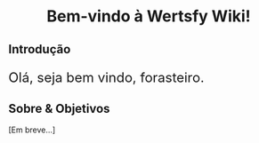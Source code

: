 <div align="center">

# Bem-vindo à Wertsfy Wiki!

</div>


## Introdução

<div align="justify">

  <p style="font-size: 1.5rem;">Olá, seja bem vindo, forasteiro.</p> 
  
  <!-- Já se perguntou porque toda  vez que iniciamos algum projeto precisamos importar ou utilizar várias dependências já prontas? Ou até mesmo se perguntado em criar um pacote de definições? Bem, é aqui onde se enquada o proposíto dessa iniciativa. A unificação de várias ferramentas em um único e simplicado local, pode ser um adereço que falte para centenas de desenvolvedores em seus cintos de recursos digitais. É apenas o começo de um grandioso pacote de ferramentas de programação.

  &nbsp;&nbsp;E por fundamentação, serão adicionadas versões customizadas de bibliotecas padrões presentes em diversos paradigmas de construção de _software_. Como ``Math.h``/``Math.d.ts``, ``Jasmine`` e ``Mocha`` remodelados, por exemplo. Caso queira participar dessa jornada, siga os passos que serão disponibizados mais adiante, em futuras atualizações nessa wiki e no repositório em que se encontra. -->

<div>

## Sobre & Objetivos

  [Em breve...]

  <!-- Humbanew Wertsfy - 2021-2024 -->

  <!-- Wertsfy: -->
  <!-- **``Interface de Programação de Aplicativos [Application Programming Interface]``** -->
  <!-- Contém todos os recursos disponíveis pelo kit de desenvolvimento. _[Contains all resources available by the Development Kit.]_ -->

  <!-- Bibliotecas: -->
  <!-- * **``Bibliotecas da API [API Librarys]`` -->
  <!-- * Contém todas as bibliotecas disponíveis. _[Contains all available libraries.]_ -->

  <!-- Aritmeticos: -->
  <!-- * **``Biblioteca [Library] - Aritmeticos``** -->
  <!-- * Contém as referências de constantes e funções aritméticas. _[Contains the references of constants and arithmetic functions.]_  -->

  <!-- Aritmeticos - Constantes:  -->
  <!-- * **``Categoria [Category] - Consts``** -->
  <!-- * Contém as constantes aritméticas. _[Contains the arithmetic constants.]_  -->

  <!-- * **``Constante [Constant]``** -->
  <!-- * Retorna o valor de avogadro. [_Returns the value of avogadro._] -->
  <!-- v1.0.0 -->

  <!-- * **``Constante [Constant]``** -->
  <!-- * Retorna o valor da raiz cúbica de 1/2. [_Returns the cubic root of 1/2._] -->
  <!-- v1.0.0 -->

  <!-- * **``Constante [Constant]``** -->
  <!-- * Retorna o valor da raiz cúbica de 1/4. [_Returns the cubic root of 1/4._] -->
  <!-- v1.0.0 -->

  <!-- * **``Constante [Constant]``** -->
  <!-- * Retorna o valor da raiz cúbica de 1/6. [_Returns the cubic root of 1/6._] -->
  <!-- v1.0.0 -->

  <!-- * **``Constante [Constant]``** -->
  <!-- * Retorna o valor da raiz cúbica de 1/8. [_Returns the cubic root of 1/8._] -->
  <!-- v1.0.0 -->

  <!-- * **``Constante [Constant]``** -->
  <!-- * Retorna o valor da raiz cúbica de 1. [_Returns the cubic root of 1._] -->
  <!-- v1.0.0 -->

  <!-- * **``Constante [Constant]``** -->
  <!-- * Retorna o valor da raiz cúbica de 2. [_Returns the cubic root of 2._] -->
  <!-- v1.0.0 -->

  <!-- * **``Constante [Constant]``** -->
  <!-- * Retorna o valor da raiz cúbica de 3. [_Returns the cubic root of 3._] -->
  <!-- v1.0.0 -->

  <!-- * **``Constante [Constant]``** -->
  <!-- * Retorna o valor da raiz cúbica de 4. [_Returns the cubic root of 4._] -->
  <!-- v1.0.0 -->

  <!-- * **``Constante [Constant]``** -->
  <!-- * Retorna o valor da raiz cúbica de 5. [_Returns the cubic root of 5._] -->
  <!-- v1.0.0 -->

  <!-- * **``Constante [Constant]``** -->
  <!-- * Retorna o valor da raiz cúbica de 6. [_Returns the cubic root of 6._] -->
  <!-- v1.0.0 -->

  <!-- * **``Constante [Constant]``** -->
  <!-- * Retorna o valor da raiz cúbica de 7. [_Returns the cubic root of 7._] -->
  <!-- v1.0.0 -->

  <!-- * **``Constante [Constant]``** -->
  <!-- * Retorna o valor da raiz cúbica de 8. [_Returns the cubic root of 8._] -->
  <!-- v1.0.0 -->
    
  <!-- * **``Constante [Constant]``** -->
  <!-- * Retorna o valor da raiz cúbica de 9. [_Returns the cubic root of 9._] -->
  <!-- v1.0.0 -->

  <!-- * **``Constante [Constant]``** -->
  <!-- * Retorna o valor da raiz cúbica de 10. [_Returns the cubic root of 10._] -->
  <!-- v1.0.0 -->

  <!-- * **``Constante [Constant]``** -->
  <!-- * Retorna o valor de coulomb. [_Returns the value of coulomb._] -->
  <!-- v1.0.0 -->

  <!-- * **``Constante [Constant]``** -->
  <!-- * Retorna o valor de euler. [_Returns the value of euler._] -->
  <!-- v1.0.0 -->

  <!-- * **``Constante [Constant]``** -->
  <!-- * Retorna o valor do logaritmo de 2. [_Returns the value of the logarithm of 2._] -->
  <!-- v1.0.0 -->

  <!-- * **``Constante [Constant]``** -->
  <!-- * Retorna o valor do logaritmo de 2 na base euler. [_Returns the logarithm value of 2 at the Euler base._] -->
  <!-- v1.0.0 -->
    
  <!-- * **``Constante [Constant]``** -->
  <!-- * Retorna o valor do logaritmo de 10. [_Returns the value of the logarithm of 10._] -->
  <!-- v1.0.0 -->
    
  <!-- * **``Constante [Constant]``** -->
  <!-- * Retorna o valor do logaritmo de 10 na base euler. [_Returns the logarithm value of 10 at the Euler base._] -->
  <!-- v1.0.0 -->

  <!-- * **``Constante [Constant]``** -->
  <!-- * Retorna o valor máximo. [_Returns the max value._] -->
  <!-- v1.0.0 -->

  <!-- * **``Constante [Constant]``** -->
  <!-- * Retorna o valor mínimo. [_Returns the min value._] -->
  <!-- v1.0.0 -->

  <!-- * **``Constante [Constant]``** -->
  <!-- * Retorna o valor de newton. [_Returns the value of newton._] -->
  <!-- v1.0.0 -->

  <!-- * **``Constante [Constant]``** -->
  <!-- * Retorna o valor de pi. [_Returns the value of pi._] -->
  <!-- v1.0.0 -->

  <!-- * **``Constante [Constant]``** -->
  <!-- * Retorna o valor de plank. [_Returns the value of plank._] -->
  <!-- v1.0.0 -->
    
  <!-- * **``Constante [Constant]``** -->
  <!-- * Retorna o valor da raiz quadrada de 1/2. [_Returns the square root of 1/2._] -->
  <!-- v1.0.0 -->
    
  <!-- * **``Constante [Constant]``** -->
  <!-- * Retorna o valor da raiz quadrada de 1/4. [_Returns the square root of 1/4._] -->
  <!-- v1.0.0 -->
    
  <!-- * **``Constante [Constant]``** -->
  <!-- * Retorna o valor da raiz quadrada de 1/6. [_Returns the square root of 1/6._] -->
  <!-- v1.0.0 -->

  <!-- * **``Constante [Constant]``** -->
  <!-- * Retorna o valor da raiz quadrada de 1/8. [_Returns the square root of 1/8._] -->
  <!-- v1.0.0 -->

  <!-- * **``Constante [Constant]``** -->
  <!-- * Retorna o valor da raiz quadrada de 1. [_Returns the square root of 1._] -->
  <!-- v1.0.0 -->
    
  <!-- * **``Constante [Constant]``** -->
  <!-- * Retorna o valor da raiz quadrada de 2. [_Returns the square root of 2._] -->
  <!-- v1.0.0 -->

  <!-- * **``Constante [Constant]``** -->
  <!-- * Retorna o valor da raiz quadrada de 3. [_Returns the square root of 3._] -->
  <!-- v1.0.0 -->

  <!-- * **``Constante [Constant]``** -->
  <!-- * Retorna o valor da raiz quadrada de 4. [_Returns the square root of 4._] -->
  <!-- v1.0.0 -->

  <!-- * **``Constante [Constant]``** -->
  <!-- * Retorna o valor da raiz quadrada de 5. [_Returns the square root of 5._] -->
  <!-- v1.0.0 -->

  <!-- * **``Constante [Constant]``** -->
  <!-- * Retorna o valor da raiz quadrada de 6. [_Returns the square root of 6._] -->
  <!-- v1.0.0 -->

  <!-- * **``Constante [Constant]``** -->
  <!-- * Retorna o valor da raiz quadrada de 7. [_Returns the square root of 7._] -->
  <!-- v1.0.0 -->

  <!-- * **``Constante [Constant]``** -->
  <!-- * Retorna o valor da raiz quadrada de 8. [_Returns the square root of 8._] -->
  <!-- v1.0.0 -->

  <!-- * **``Constante [Constant]``** -->
  <!-- * Retorna o valor da raiz quadrada de 9. [_Returns the square root of 9._] -->
  <!-- v1.0.0 -->

  <!-- * **``Constante [Constant]``** -->
  <!-- * Retorna o valor da raiz quadrada de 10. [_Returns the square root of 10._] -->
  <!-- v1.0.0 -->

  <!-- * **``Constante [Constant]``** -->
  <!-- * Retorna o valor de tesla. [_Returns the value of tesla._] -->
  <!-- v1.0.0 -->


  <!-- Aritmeticos - Métodos: -->
  <!-- * **``Categoria [Category] - Methods``** -->
  <!-- * Contém as funções aritméticas. _[Contains the arithmetic functions.]_  -->

  <!-- * **``Método [Method] - Absoluto``**
    * 
    * Realiza o cálculo do valor absoluto. _[Performs the calculation of the absolute value.]_
    * 
    * ___
    * @returns {number} @param {number} x ``attr¹ ⇒`` **valor numérico** ``₪`` _numeric value_ -->
  <!-- v1.0.0 -->


  <!-- * **``Método [Method] - Aceleração Angular do Movimento Circular Uniformente Variado``**
    * 
    * Realiza o cálculo da aceleração angular do movimento circular uniformente variado. _[Performs the calculation of the angular acceleration of the uniformly varied circular movement.]_
    * 
    * ___
    * @returns {number} @param {{inicial: number, final: number}} velocidadeAngular ``attr¹ ⇒`` **velocidade angular inicial e final de um objeto** ``₪`` _velocity angular initial and final of an object_ @param {{inicial: number, final: number}} tempo ``attr² ⇒`` **tempo inicial e final da aceleração** ``₪`` _velocity angular initial and final of an object_ -->
  <!-- v1.0.0 -->


  <!-- * **``Método [Method] - Aceleração Centrípeta do Movimento Circular Uniforme``**
    * 
    * Realiza o cálculo da aceleração centrípeta do movimento circular uniforme. _[Performs the calculation of the centripetal acceleration of the uniform circular movement.]_
    * 
    * ___
    * @returns {number} @param {number} velocidade ``attr¹ ⇒`` **velocidade realizada pela aceleração** ``₪`` _velocity performed by the acceleration_ @param {number} raio ``attr² ⇒`` **raio da circunferência** ``₪`` _radius of the circle_ -->
  <!-- v1.0.0 -->


  <!-- * **``Método [Method] - Aceleração Plano Inclinado Eixo X``**
    * 
    * Realiza o cálculo da aceleração plano inclinado no eixo x. _[Performs the calculation of inclined plane acceleration on the x axis.]_
    * 
    * ___
    * @returns {number} @param {number} massa ``attr¹ ⇒`` **massa de um objeto** ``₪`` _object mass_ @param {number} gravidade ``attr² ⇒`` **gravidade** ``₪`` _gravity_ @param {number} angulo ``attr³ ⇒`` **angulo** ``₪`` _angle_ -->
  <!-- v1.0.0 -->


  <!-- * **``Método [Method] - Aceleração Plano Inclinado Eixo Y``**
    * 
    * Realiza o cálculo da aceleração plano inclinado no eixo y. _[Performs the calculation of the tilt plane acceleration on the y axis.]_
    * 
    * ___
    * @returns {number} @param {number} massa ``attr¹ ⇒`` **massa de um objeto** ``₪`` _object mass_ @param {number} gravidade ``attr² ⇒`` **gravidade** ``₪`` _gravity_ @param {number} angulo ``attr³ ⇒`` **angulo** ``₪`` _angle_ -->
  <!-- v1.0.0 -->


  <!-- * **``Método [Method] - Aceleração``**
    * 
    * Realiza o cálculo da aceleração. _[Performs the acceleration calculation.]_
    * 
    * ___
    * @returns {number} @param {number} velocidade ``attr¹ ⇒`` **velocidade da aceleração** ``₪`` _velocity of the acceleration_ @param {{inicial: number, final: number}} tempo ``attr² ⇒`` **tempo inicial e final** ``₪`` _initial and final time_ -->
  <!-- v1.0.0 -->


  <!-- * **``Método [Method] - Alcance Lançamento Vertical``** 
    * 
    * Realiza o cálculo do alcance lançamento vertical. _[Performs the calculation of the maximum vertical movement.]_
    * 
    * ___
    * @returns {number} @param {number} velocidade ``attr¹ ⇒`` **valor numérico** ``₪`` _numeric value_ @param {{inicial: number, final: number}} tempo ``attr² ⇒`` **tempo inicial e final** ``₪`` _initial and final time_ @param {number} angulo ``attr³ ⇒`` **angulo** ``₪`` _angle_ -->
  <!-- v1.0.0 -->


  <!-- * **``Método [Method] - Alcance Máximo Lançamento Vertical``** 
    * 
    * Realiza o cálculo do alcance máximo lançamento vertical. _[Performs the calculation of the maximum vertical movement.]_
    * 
    * ___
    * @returns {number} @param {number} velocidade ``attr¹ ⇒`` **velocidade do lançamento** ``₪`` _launching speed_ @param {number} angulo ``attr³ ⇒`` **angulo** ``₪`` _angle_  @param {number} gravidade ``attr² ⇒`` **gravidade** ``₪`` _gravity_ -->
  <!-- v1.0.0 -->


  <!-- * **``Método [Method] - Altura Máxima Lançamento Vertical``** 
    * 
    * Realiza o cálculo da altura máxima lançamento vertical. _[Performs the calculation of the maximum vertical movement.]_
    * 
    * ___
    * @returns {number} @param {number} velocidadeInicial ``attr¹ ⇒`` **velocidade inicial do lançamento** ``₪`` _velocity initial of the launch_ @param {number} gravidade ``attr² ⇒`` **gravidade** ``₪`` _gravity_ @param {number} angulo ``attr³ ⇒`` **angulo** ``₪`` _angle_  -->
  <!-- v1.0.0 -->


  <!-- * **``Método [Method] - Antilogarítmo Base 2``** 
    * 
    * Realiza o cálculo do antilogaritmo base 2. _[Performs the calculation of the base 2 antilogarithm.]_
    * 
    * ___
    * @returns {number} @param {number} x ``attr¹ ⇒`` **valor numérico** ``₪`` _numeric value_ -->
  <!-- v1.0.0 -->


  <!-- * **``Método [Method] - Antilogarítmo Base 2 mais 1``** 
    * 
    * Realiza o cálculo do antilogaritmo base 2 mais 1. _[Performs the calculation of the base 2 antilogarithm plus 1.]_
    * 
    * ___
    * @returns {number} @param {number} x ``attr¹ ⇒`` **valor numérico** ``₪`` _numeric value_ -->
  <!-- v1.0.0 -->


  <!-- * **``Método [Method] - Antilogarítmo Base 2 menos 1``** 
    * 
    * Realiza o cálculo do antilogaritmo base 2 menos 1. _[Performs the calculation of the base 2 antilogarithm minus 1.]_
    * 
    * ___
    * @returns {number} @param {number} x ``attr¹ ⇒`` **valor numérico** ``₪`` _numeric value_ -->
  <!-- v1.0.0 -->


  <!-- * **``Método [Method] - Antilogarítmo Base 10``** 
    * 
    * Realiza o cálculo do antilogaritmo base 10. _[Performs the calculation of the base 10 antilogarithm.]_
    * 
    * ___
    * @returns {number} @param {number} x ``attr¹ ⇒`` **valor numérico** ``₪`` _numeric value_ -->
  <!-- v1.0.0 -->


  <!-- * **``Método [Method] - Antilogarítmo Base 10 mais 1``** 
    * 
    * Realiza o cálculo do antilogaritmo base 10 mais 1. _[Performs the calculation of the base 10 antilogarithm plus 1.]_
    * 
    * ___
    * @returns {number} @param {number} x ``attr¹ ⇒`` **valor numérico** ``₪`` _numeric value_ -->
  <!-- v1.0.0 -->


  <!-- * **``Método [Method] - Antilogarítmo Base 10 menos 1``** 
    * 
    * Realiza o cálculo do antilogaritmo base 10 menos 1. _[Performs the calculation of the base 10 antilogarithm minus 1.]_
    * 
    * ___
    * @returns {number} @param {number} x ``attr¹ ⇒`` **valor numérico** ``₪`` _numeric value_ -->
  <!-- v1.0.0 -->


  <!-- * **``Método [Method] - Antilogarítmo Base Qualquer``** 
    * 
    * Realiza o cálculo do antilogaritmo base qualquer. _[Performs the calculation of the any base antilogarithm.]_
    * 
    * ___
    * @returns {number} @param {number} x ``attr¹ ⇒`` **valor numérico da base** ``₪`` _base numeric value_ @param {number} y ``attr² ⇒`` **valor numérico** ``₪`` _numeric value_ -->
  <!-- v1.0.0 -->


  <!-- * **``Método [Method] - Antilogarítmo Base Qualquer mais 1```** 
    * 
    * Realiza o cálculo do antilogaritmo base qualquer mais 1. _[Performs the calculation of the any base antilogarithm plus 1.]_
    * 
    * ___
    * @returns {number} @param {number} x ``attr¹ ⇒`` **valor numérico da base** ``₪`` _base numeric value_ @param {number} y ``attr² ⇒`` **valor numérico** ``₪`` _numeric value_ -->
  <!-- v1.0.0 -->


  <!-- * **``Método [Method] - Antilogarítmo Base Qualquer menos 1``** 
    * 
    * Realiza o cálculo do antilogaritmo base qualquer menos 1. _[Performs the calculation of the any base antilogarithm minus 1.]_
    * 
    * ___
    * @returns {number} @param {number} x ``attr¹ ⇒`` **valor numérico da base** ``₪`` _base numeric value_ @param {number} y ``attr² ⇒`` **valor numérico** ``₪`` _numeric value_ -->
  <!-- v1.0.0 -->


  <!-- * **``Método [Method] - Antilogarítmo Base Qualquer``** 
     * 
     * Realiza o cálculo do antilogaritmo base qualquer. _[Performs the calculation of the any base antilogarithm.]_
     * 
     * ___
     * @returns {number} @param {number} x ``attr¹ ⇒`` **valor numérico da base** ``₪`` _base numeric value_ @param {number} y ``attr² ⇒`` **valor numérico** ``₪`` _numeric value_ -->
  <!-- v1.0.0 -->

     
  <!-- * **``Método [Method] - Antilogarítmo Base Qualquer mais 1```** 
     * 
     * Realiza o cálculo do antilogaritmo base qualquer mais 1. _[Performs the calculation of the any base antilogarithm plus 1.]_
     * 
     * ___
     * @returns {number} @param {number} x ``attr¹ ⇒`` **valor numérico da base** ``₪`` _base numeric value_ @param {number} y ``attr² ⇒`` **valor numérico** ``₪`` _numeric value_ -->
  <!-- v1.0.0 -->


  <!-- * **``Método [Method] - Antilogarítmo Base Qualquer menos 1``** 
     * 
     * Realiza o cálculo do antilogaritmo base qualquer menos 1. _[Performs the calculation of the any base antilogarithm minus 1.]_
     * 
     * ___
     * @returns {number} @param {number} x ``attr¹ ⇒`` **valor numérico da base** ``₪`` _base numeric value_ @param {number} y ``attr² ⇒`` **valor numérico** ``₪`` _numeric value_ -->
  <!-- v1.0.0 -->


  <!-- * **``Método [Method] - Antilogarítmo Natural``** 
     * 
     * Realiza o cálculo do antilogaritmo natural. _[Performs the calculation of the natural antilogarithm.]_
     * 
     * ___
     * @returns {number} @param {number} x ``attr¹ ⇒`` **valor numérico** ``₪`` _numeric value_ -->
  <!-- v1.0.0 -->


  <!-- * **``Método [Method] - Antilogarítmo Natural mais 1``** 
     * 
     * Realiza o cálculo do antilogaritmo natural mais 1. _[Performs the calculation of the natural antilogarithm plus 1.]_
     * 
     * ___
     * @returns {number} @param {number} x ``attr¹ ⇒`` **valor numérico** ``₪`` _numeric value_ -->
  <!-- v1.0.0 -->


  <!-- * **``Método [Method] - Antilogarítmo Natural menos 1``** 
     * 
     * Realiza o cálculo do antilogaritmo natural menos 1. _[Performs the calculation of the natural antilogarithm minus 1.]_
     * 
     * ___
     * @returns {number} @param {number} x ``attr¹ ⇒`` **valor numérico** ``₪`` _numeric value_ -->
  <!-- v1.0.0 -->


  <!-- * **``Método [Method] - Apótema do Triângulo``** 
     * 
     * Realiza o cálculo do apótema do triângulo. _[Performs the calculation of the apothem of the triangle.]_
     *
     * ___
     * @returns {number} @param {number} lado ``attr¹ ⇒`` **valor numérico** ``₪`` _numeric value_ -->
  <!-- v1.0.0 -->


  <!-- * **``Método [Method] - Arco Cosecante``** 
     * 
     * Realiza o cálculo do arco cosecante. _[Performs the calculation of the cosecante arc.]_
     * 
     * ___
     * @returns {number} @param {number} x ``attr¹ ⇒`` **valor numérico** ``₪`` _numeric value_ -->
  <!-- v1.0.0 -->


  <!-- * **``Método [Method] - Arco Cosecante Hiperbólica``** 
     * 
     * Realiza o cálculo do arco cosecante hiperbólico. _[Performs the calculation of the hyperbolic cosecante arc.]_
     * 
     * ___
     * @returns {number} @param {number} x ``attr¹ ⇒`` **valor numérico** ``₪`` _numeric value_ -->
  <!-- v1.0.0 -->


  <!-- * **``Método [Method] - Arco Cosseno``** 
     * 
     * Realiza o cálculo do arco cosseno. _[Performs the calculation of the cosine arc.]_
     * 
     * ___
     * @returns {number} @param {number} x ``attr¹ ⇒`` **valor numérico** ``₪`` _numeric value_ -->
  <!-- v1.0.0 -->


  <!-- * **``Método [Method] - Arco Cosseno Hiperbólico``** 
     * 
     * Realiza o cálculo do arco cosseno hiperbólico. _[Performs the calculation of the hyperbolic cosine arc.]_
     * 
     * ___
     * @returns {number} @param {number} x ``attr¹ ⇒`` **valor numérico** ``₪`` _numeric value_ -->
  <!-- v1.0.0 -->


  <!-- * **``Método [Method] - Arco Cotangente``** 
     * 
     * Realiza o cálculo do arco cotangente. _[Performs the calculation of the cotangent arc.]_
     * 
     * ___
     * @returns {number} @param {number} x ``attr¹ ⇒`` **valor numérico** ``₪`` _numeric value_ -->
  <!-- v1.0.0 -->


  <!-- * **``Método [Method] - Arco Cotangente Hiperbólico``** 
     * 
     * Realiza o cálculo do arco cotangente hiperbólico. _[Performs the calculation of the hyperbolic cotangent arc.]_
     * 
     * ___
     * @returns {number} @param {number} x ``attr¹ ⇒`` **valor numérico** ``₪`` _numeric value_ -->
  <!-- v1.0.0 -->


  <!-- * **``Método [Method] - Arco Secante``** 
     * 
     * Realiza o cálculo do arco secante. _[Performs the calculation of the secant arc.]_
     * 
     * ___
     * @returns {number} @param {number} x ``attr¹ ⇒`` **valor numérico** ``₪`` _numeric value_ -->
  <!-- v1.0.0 -->


  <!-- * **``Método [Method] - Arco Secante Hiperbólica``** 
     * 
     * Realiza o cálculo do arco secante hiperbólico. _[Performs the calculation of the hyperbolic secant arc.]_
     * 
     * ___
     * @returns {number} @param {number} x ``attr¹ ⇒`` **valor numérico** ``₪`` _numeric value_ -->
  <!-- v1.0.0 -->


  <!-- * **``Método [Method] - Arco Seno``** 
     * 
     * Realiza o cálculo do arco seno. _[Performs the calculation of the sine arc.]_
     * 
     * ___
     * @returns {number} @param {number} x ``attr¹ ⇒`` **valor numérico** ``₪`` _numeric value_ -->
  <!-- v1.0.0 -->


  <!-- * **``Método [Method] - Arco Seno Hiperbólico``** 
     * 
     * Realiza o cálculo do arco seno hiperbólico. _[Performs the calculation of the hyperbolic sine arc.]_
     * 
     * ___
     * @returns {number} @param {number} x ``attr¹ ⇒`` **valor numérico** ``₪`` _numeric value_ -->
  <!-- v1.0.0 -->


  <!-- * **``Método [Method] - Arco Tangente``** 
     * 
     * Realiza o cálculo do arco tangente. _[Performs the calculation of the tangent arc.]_
     * 
     * ___
     * @returns {number} @param {number} x ``attr¹ ⇒`` **valor numérico** ``₪`` _numeric value_ -->
  <!-- v1.0.0 -->


  <!-- * **``Método [Method] - Arco Tangente Hiperbólico``** 
     * 
     * Realiza o cálculo do arco tangente hiperbólica. _[Performs the calculation of the hyperbolic tangent arc.]_
     * 
     * ___
     * @returns {number} @param {number} x ``attr¹ ⇒`` **valor numérico** ``₪`` _numeric value_ -->
  <!-- v1.0.0 -->


  <!-- * **``Método [Method] - Área do Circulo``** 
     * 
     * Realiza o cálculo da área do circulo. _[Performs the calculation of the area of a circle.]_
     * 
     * ___
     * @returns {number} @param {number} raio ``attr¹ ⇒`` **raio do círculo** ``₪`` _radius of the circle_ -->
  <!-- v1.0.0 -->


  <!-- * **``Método [Method] - Área da Circunferência``** 
     * 
     * Realiza o cálculo da área da circunferência. _[Performs the calculation of the area of a circle.]_
     * 
     * ___
     * @returns {number} @param {number} raio ``attr¹ ⇒`` **raio da circunferência** ``₪`` _circumference radius_ -->
  <!-- v1.0.0 -->


  <!-- * **``Método [Method] - Área da Elipse``** 
     * 
     * Realiza o cálculo da área da elipse. _[Performs the calculation of the area of an ellipse.]_
     * 
     * ___
     * @returns {number} @param {number} raio ``attr¹ ⇒`` **raio da elipse** ``₪`` _radius of the ellipse_ @param {number} altura ``attr² ⇒`` **altura da elipse** ``₪`` _height of the ellipse_ -->
  <!-- v1.0.0 -->


  <!-- * **``Método [Method] - Área da Esfera``** 
     * 
     * Realiza o cálculo da área da esfera. _[Performs the calculation of the area of a sphere.]_
     * 
     * ___
     * @returns {number} @param {number} raio ``attr¹ ⇒`` **raio da esfera** ``₪`` _sphere radius_ -->
  <!-- v1.0.0 -->


  <!-- * **``Método [Method] - Área Lateral do Cilindro``** 
     * 
     * Realiza o cálculo da área lateral do cilindro. _[Performs the calculation of the lateral area of a cylinder.]_
     * 
     * ___
     * @returns {number} @param {number} raio ``attr¹ ⇒`` **raio da cilindro** ``₪`` _radius of the cylinder_ @param {number} altura ``attr² ⇒`` **altura da cilindro** ``₪`` _height of the cylinder_ -->
  <!-- v1.0.0 -->


  <!-- * **``Método [Method] - Área Lateral do Prisma``** 
     * 
     * Realiza o cálculo da área lateral do prisma. _[Performs the calculation of the lateral area of a prism.]_
     * 
     * ___
     * @returns {number} @param {number} lados ``attr¹ ⇒`` **quantidade de lados do prisma** ``₪`` _number of sides of the prism_ @param {number} comprimento ``attr² ⇒`` **comprimento do lado do prisma** ``₪`` _length of the side of prism_ @param {number} largura ``attr³ ⇒`` **largura do lado do prisma** ``₪`` _width of the side of prism_ -->
  <!-- v1.0.0 -->


  <!-- * **``Método [Method] Área do Lozango``** 
     * 
     * Realiza o cálculo da área do lozango. _[Performs the calculation of the area of a lozango.]_
     * 
     * ___
     * @returns {number} @param {number} diagonalMaior ``attr¹ ⇒`` **tamanho da diagonal maior do lozango** ``₪`` _size of the major diagonal of the lozango_ @param {number} diagonalMenor ``attr² ⇒`` **tamanho da diagonal menor do lozango** ``₪`` _size of the minor diagonal of the lozango_ -->
  <!-- v1.0.0 -->


  <!-- * **``Método [Method] - Área da Pirâmide``** 
     * 
     * Realiza o cálculo da área da pirâmide. _[Performs the calculation of the area of a pyramid.]_
     * 
     * ___
     * @returns {number} @param {number} areaLateral ``attr¹ ⇒`` **area lateral da pirâmide** ``₪`` _lateral area of the pyramid_ @param {number} areaBase ``attr² ⇒`` **area base da pirâmide** ``₪`` _base area of the pyramid_ -->
  <!-- v1.0.0 -->


  <!-- * **``Método [Method] - Área do Poligono``** 
     * 
     * Realiza o cálculo da área do polígono. _[Performs the calculation of the area of a polygon.]_
     * 
     * ___
     * @returns {number} @param {number} lados ``attr¹ ⇒`` **quantidade de lados do polígono** ``₪`` _number of sides of the polygon_ @param {number} comprimento ``attr² ⇒`` **comprimento do lado do polígono** ``₪`` _length of the side of polygon_ @param {number} largura ``attr³ ⇒`` **largura do lado do polígono** ``₪`` _width of the side of polygon_ -->
  <!-- v1.0.0 -->


  <!-- * **``Método [Method] - Área do Quadrado``** 
     * 
     * Realiza o cálculo da área do quadrado. _[Performs the calculation of the area of a square.]_
     * 
     * ___
     * @returns {number} @param {number} lado ``attr¹ ⇒`` **lado do quadrado** ``₪`` _length of the square_ -->
  <!-- v1.0.0 -->


  <!-- * **``Método [Method] - Área do Retângulo``** 
     * 
     * Realiza o cálculo da área do retângulo. _[Performs the calculation of the area of a rectangle.]_
     * 
     * ___
     * @returns {number} @param {number} comprimento ``attr¹ ⇒`` **comprimento do retângulo** ``₪`` _length of the rectangle_ @param {number} largura ``attr² ⇒`` **largura do retângulo** ``₪`` _width of the rectangle_ -->
  <!-- v1.0.0 -->


  <!-- * **``Método [Method] - Área do Trapézio``** 
     * 
     * Realiza o cálculo da área do trapézio. _[Performs the calculation of the area of a trapezium.]_
     * 
     * ___
     * @returns {number} @param {number} baseMaior ``attr¹ ⇒`` **base maior do trapézio** ``₪`` _base of the trapezium_ @param {number} baseMenor ``attr² ⇒`` **base menor do trapézio** ``₪`` _base of the trapezium_ @param {number} altura ``attr³ ⇒`` **altura do trapézio** ``₪`` _height of the trapezium_ -->
  <!-- v1.0.0 -->


  <!-- * **``Método [Method] - Área do Triângulo``** 
     * 
     * Realiza o cálculo da área do triângulo. _[Performs the calculation of the area of a triangle.]_
     * 
     * ___
     * @returns {number} @param {number} lado ``attr¹ ⇒`` **lado do triângulo** ``₪`` _length of the triangle_ -->
  <!-- v1.0.0 -->


  <!-- * **``Método [Method] - Arranjo``** 
     * 
     * Realiza o cálculo do arranjo. _[Performs the calculation of the arranjo.]_
     * 
     * ___
     * @returns {number} @param {number} total ``attr¹ ⇒`` **numero total de tipos** ``₪`` _total number of types_ @param {number} divisor ``attr² ⇒`` **divisor de combinações tomadas** ``₪`` _divisor of taken combinations_ -->
  <!-- v1.0.0 -->


  <!-- * **``Método [Method] - Arrendonda para Baixo``** 
     * 
     * Realiza o cálculo do arrendondamento para baixo. _[Performs the calculation of the downward.]_
     * 
     * ___
     * @returns {number} @param {number} x ``attr¹ ⇒`` **valor numérico** ``₪`` _numeric value_ -->
  <!-- v1.0.5 -->


  <!-- * **``Método [Method] - Arrendonda para Cima``** 
     * 
     * Realiza o cálculo do arrendondamento para cima. _[Performs the calculation of the upward.]_
     * 
     * ___
     * @returns {number} @param {number} x ``attr¹ ⇒`` **valor numérico** ``₪`` _numeric value_ -->
  <!-- v1.0.5 -->


  <!-- * **``Método [Method] - Arrendonda para Decimal de 32 bits``** 
     * 
     * Realiza o cálculo do arrendondamento para decimal de 32 bits. _[Performs the calculation of the rounding.]_
     * 
     * ___
     * @returns {string} @param {number} x ``attr¹ ⇒`` **valor numérico** ``₪`` _numeric value_ -->
  <!-- v1.0.5 -->


  <!-- * **``Método [Method] - Atrito``** 
     * 
     * Realiza o cálculo do atrito. _[Performs the calculation of the atrito.]_
     * 
     * ___
     * @returns {number} @param {number} coeficienteDeAtrito ``attr¹ ⇒`` **quantidade de atrito existente** ``₪`` _quantity of existing atrito_ @param {number} massa ``attr² ⇒`` **massa onde é aplicado o atrito presente** ``₪`` _mass where is applied the existing atrito_ -->
  <!-- v1.0.0 -->


  <!-- * **``Método [Method] - Calor Latente``** 
     * 
     * Realiza o cálculo do calor latente. _[Performs the calculation of the latent.]_
     * 
     * ___
     * @returns {number} @param {number} quantidadeDeCalor ``attr¹ ⇒`` **quantidade de calor** ``₪`` _quantity of calor_ @param {number} massa ``attr² ⇒`` **massa** ``₪`` _mass_ -->
  <!-- v1.0.0 -->


  <!-- * **``Método [Method] - Calor Sensivel``** 
     * 
     * Realiza o cálculo do calor sensível. _[Performs the calculation of the sensitive.]_
     * 
     * ___
     * @returns {number} @param {number} massa ``attr¹ ⇒`` **massa** ``₪`` _mass_ @param calorEspecifico ``attr² ⇒`` **calor especifico** ``₪`` _specific calor_ @param {{inicial: number, final: number}} temperatura ``attr³ ⇒`` **temperatura final e inicial** ``₪`` _initial and final temperature_ -->
  <!-- v1.0.0 -->


  <!-- * **``Método [Method] - Celsius para Fahrenheit``** 
     * 
     * Realiza o cálculo do Celsius para Fahrenheit. _[Performs the calculation of the Celsius to Fahrenheit.]_
     * 
     * ___
     * @returns {number} @param {number} x ``attr¹ ⇒`` **valor numérico** ``₪`` _numeric value_ -->
  <!-- v1.0.0 -->


  <!-- * **``Método [Method] - Celsius para Kelvin``** 
     * 
     * Realiza o cálculo do Celsius para Kelvin. _[Performs the calculation of the Celsius to Kelvin.]_
     * 
     * ___
     * @returns {number} @param {number} x ``attr¹ ⇒`` **valor numérico** ``₪`` _numeric value_ -->
  <!-- v1.0.0 -->


  <!-- * **``Método [Method] - Cologarítmo Base 2``** 
     * 
     * Realiza o cálculo do cologaritmo base 2. _[Performs the calculation of the cologarithm base 2.]_
     * 
     * ___
     * @returns {number} @param {number} x ``attr¹ ⇒`` **valor numérico** ``₪`` _numeric value_ -->
  <!-- v1.0.0 -->


  <!-- * **``Método [Method] - Cologarítmo Base 2 mais 1``** 
     * 
     * Realiza o cálculo do cologaritmo base 2 mais 1. _[Performs the calculation of the cologarithm base 2 plus 1.]_
     * 
     * ___
     * @returns {number} @param {number} x ``attr¹ ⇒`` **valor numérico** ``₪`` _numeric value_ -->
  <!-- v1.0.0 -->


  <!-- * **``Método [Method] - Cologarítmo Base 2 menos 1```** 
     * 
     * Realiza o cálculo do cologaritmo base 2 menos 1. _[Performs the calculation of the cologarithm base 2 minus 1.]_
     * 
     * ___
     * @returns {number} @param {number} x ``attr¹ ⇒`` **valor numérico** ``₪`` _numeric value_ -->
  <!-- v1.0.0 -->


  <!-- * **``Método [Method] - Cologarítmo Base 10``** 
     * 
     * Realiza o cálculo do cologaritmo base 10. _[Performs the calculation of the cologarithm base 10.]_
     * 
     * ___
     * @returns {number} @param {number} x ``attr¹ ⇒`` **valor numérico** ``₪`` _numeric value_ -->
  <!-- v1.0.0 -->


  <!-- * **``Método [Method] - Cologarítmo Base 10 mais 1``** 
     * 
     * Realiza o cálculo do cologaritmo base 10 mais 1. _[Performs the calculation of the cologarithm base 10 plus 1.]_
     * 
     * ___
     * @returns {number} @param {number} x ``attr¹ ⇒`` **valor numérico** ``₪`` _numeric value_ -->
  <!-- v1.0.0 -->


  <!-- * **``Método [Method] - Cologarítmo Base 10 menos 1``** 
     * 
     * Realiza o cálculo do cologaritmo base 10 menos 1. _[Performs the calculation of the cologarithm base 10 minus 1.]_
     * 
     * ___
     * @returns {number} @param {number} x ``attr¹ ⇒`` **valor numérico** ``₪`` _numeric value_ -->
  <!-- v1.0.0 -->


  <!-- * **``Método [Method] - Cologarítmo Base Qualquer``** 
     * 
     * Realiza o cálculo do cologaritmo base qualquer. _[Performs the calculation of the cologarithm base any.]_
     * 
     * ___
     * @returns {number} @param {number} x ``attr¹ ⇒`` **valor numérico da base** ``₪`` _base numeric value_ @param {number} y ``attr² ⇒`` **valor numérico** ``₪`` _numeric value_ -->
  <!-- v1.0.0 -->


  <!-- * **``Método [Method] - Cologarítmo Base Qualquer mais 1``** 
     * 
     * Realiza o cálculo do cologaritmo base qualquer mais 1. _[Performs the calculation of the cologarithm base any plus 1.]_
     * 
     * ___
     * @returns {number} @param {number} x ``attr¹ ⇒`` **valor numérico da base** ``₪`` _base numeric value_ @param {number} y ``attr² ⇒`` **valor numérico** ``₪`` _numeric value_ -->
  <!-- v1.0.0 -->


  <!-- * **``Método [Method] - Cologarítmo Base Qualquer menos 1``** 
     * 
     * Realiza o cálculo do cologaritmo base qualquer menos 1. _[Performs the calculation of the cologarithm base any minus 1.]_
     * 
     * ___
     * @returns {number} @param {number} x ``attr¹ ⇒`` **valor numérico da base** ``₪`` _base numeric value_ @param {number} y ``attr² ⇒`` **valor numérico** ``₪`` _numeric value_ -->
  <!-- v1.0.0 -->


  <!-- * **``Método [Method] - Cologarítmo Natural``** 
     * 
     * Realiza o cálculo do cologaritmo natural. _[Performs the calculation of the cologarithm natural.]_
     * 
     * ___
     * @returns {number} @param {number} x ``attr¹ ⇒`` **valor numérico** ``₪`` _numeric value_ -->
  <!-- v1.0.0 -->


  <!-- * **``Método [Method] - Cologarítmo Natural mais 1``** 
     * 
     * Realiza o cálculo do cologaritmo natural mais 1. _[Performs the calculation of the cologarithm natural plus 1.]_
     * 
     * ___
     * @returns {number} @param {number} x ``attr¹ ⇒`` **valor numérico** ``₪`` _numeric value_ -->
  <!-- v1.0.0 -->


  <!-- * **``Método [Method] - Cologarítmo Natural menos 1``** 
     * 
     * Realiza o cálculo do cologaritmo natural menos 1. _[Performs the calculation of the cologarithm natural minus 1.]_
     * 
     * ___
     * @returns {number} @param {number} x ``attr¹ ⇒`` **valor numérico** ``₪`` _numeric value_ -->
  <!-- v1.0.0 -->


  <!-- * **``Método [Method] - Combinação``** 
     * 
     * Realiza o cálculo da combinação. _[Performs the calculation of the combination.]_ 
     * 
     * ___
     * @returns {number} @param {number} total ``attr¹ ⇒`` **numero total de combinações** ``₪`` _numeric total of combinations_ @param {number} divisor ``attr² ⇒`` **divisor de combinações requisitadas** ``₪`` _divisor of required combinations_ -->
  <!-- v1.0.0 -->


  <!-- * **``Método [Method] - Concentração``** 
     * 
     * Realiza o cálculo da concentração. _[Performs the calculation of the concentration.]_
     * 
     * ___
     * @returns {number} @param {number} massaSoluto ``attr¹ ⇒`` **massa do soluto de uma reação** ``₪`` _numeric mass of solute in a reaction_ @param {number} volume ``attr² ⇒`` **volume da solução** ``₪`` _numeric volume of solution_ -->
  <!-- v1.0.0 -->


  <!-- * **``Método [Method] - Consumo de Energia``** 
     * 
     * Realiza o cálculo do consumo de energia. _[Performs the calculation of the consumption of energy.]_
     * 
     * ___
     * @returns {number} @param {{inicial: number, final: number}} tempo ``attr¹ ⇒`` **tempo final e inicial do consumo** ``₪`` _numeric final and initial consumption of energy_ @param {number} correnteEletrica ``attr² ⇒`` **corrente elétrica** ``₪`` _current electric_ @param {number} ddp ``attr³ ⇒`` **Diferença de Potencial** ``₪`` _numeric difference of potential_ -->
  <!-- v1.0.0 -->


  <!-- * **``Método [Method] - Contra Força Eletromotriz``** 
     * 
     * Realiza o cálculo da contra força eletromotriz. _[Performs the calculation of the against electromotive force.]_
     * 
     * ___
     * @returns {number} @param {number} potenciaTotalGerador ``attr¹ ⇒`` **potência total de um gerador** ``₪`` _numeric total power of a generator_ @param {number} intensidadeDaCorrente ``attr² ⇒`` **intensidade de corrente** ``₪`` _numeric intensity of current_ -->
  <!-- v1.0.0 -->


  <!-- * **``Método [Method] - Cosecante``** 
     * 
     * Realiza o cálculo do cosecante. _[Performs the calculation of the cosecante.]_
     * 
     * ___
     * @returns {number} @param {number} x ``attr¹ ⇒`` **valor numérico** ``₪`` _numeric value_ -->
  <!-- v1.0.0 -->


  <!-- * **``Método [Method] - Cosecante Hiperbólica``**
     * 
     * Realiza o cálculo do cosecante hiperbolica. _[Performs the calculation of the hiperbolic cosecant.]_ 
     * 
     * ___
     * @returns {number} @param {number} x ``attr¹ ⇒`` **valor numérico** ``₪`` _numeric value_ -->
  <!-- v1.0.0 -->


  <!-- * **``Método [Method] - Cosseno``**
     * 
     * Realiza o cálculo do cosseno. _[Performs the calculation of the cosine.]_ 
     * 
     * ___
     * @returns {number} @param {number} x ``attr¹ ⇒`` **valor numérico** ``₪`` _numeric value_ -->
  <!-- v1.0.0 -->


  <!-- * **``Método [Method] - Cosseno Hiperbólico``** 
     *
     * Realiza o cálculo do cosseno hiperbólico. _[Performs the calculation of the hiperbolic cosine.]_ 
     * 
     * ___
     * @returns {number} @param {number} x ``attr¹ ⇒`` **valor numérico** ``₪`` _numeric value_ -->
  <!-- v1.0.0 -->


  <!-- * **``Método [Method] - Cotangente``**
     * 
     * Realiza o cálculo da cotangente. _[Performs the calculation of the cotangent.]_ 
     * 
     * ___
     * @returns {number} @param {number} x ``attr¹ ⇒`` **valor numérico** ``₪`` _numeric value_ -->
  <!-- v1.0.0 -->


  <!-- * **``Método [Method] - Cotangente Hiperbólico``**
     * 
     * Realiza o cálculo da cotangente hiperbolica. _[Performs the calculation of the hiperbolic cotangent.]_ 
     * 
     * ___
     * @returns {number} @param {number} x ``attr¹ ⇒`` **valor numérico** ``₪`` _numeric value_ -->
  <!-- v1.0.0 -->


  <!-- * **``Método [Method] - Densidade``**
     * 
     * Realiza o cálculo da densidade. _[Performs the calculation of the density.]_ 
     * 
     * ___
     * @returns {number} @param {number} massa ``attr¹ ⇒`` **massa de um objeto** ``₪`` _numeric mass of an object_ @param {number} volume ``attr¹ ⇒`` **volume de um objeto** ``₪`` _numeric volume of an object_ -->
  <!-- v1.0.0 -->


  <!-- * **``Método [Method] - Determinante 2x2``**
     * 
     * Realiza o cálculo do determinante 2x2. _[Performs the calculation of the determinant 2x2.]_ 
     * 
     * ___
     * @returns {number} @param {number} a00 ``attr¹ ⇒`` **item da primeira linha e coluna** ``₪`` _numeric item of the first row and column_ @param {number} a01 ``attr² ⇒`` **item da primeira linha e segunda coluna** ``₪`` _numeric item of the first row and second column_ @param {number} a10 ``attr³ ⇒`` **item da segunda linha e primeira coluna** ``₪`` _numeric item of the second row and first column_ @param {number} a11 ``attr³ ⇒`` **item da segunda linha e coluna** ``₪`` _numeric item of the second row and column_      -->
  <!-- v1.0.0 -->


  <!-- * **``Método [Method] - Determinante 3x3``**
     * 
     * Realiza o cálculo do determinante 3x3. _[Performs the calculation of the determinant 3x3.]_ 
     * 
     * ___
     * @returns {number} @param {number} a00 ``attr¹ ⇒`` **item da primeira linha e coluna** ``₪`` _numeric item of the first row and column_ @param {number} a01 ``attr² ⇒`` **item da primeira linha e segunda coluna** ``₪`` _numeric item of the first line item and second column_ @param {number} a02 ``attr³ ⇒`` **item da primeira linha e terceira coluna** ``₪`` _numeric item of the first line item and third column_ @param {number} a10 ``attr⁢⁴ ⇒`` **item da segunda linha e primeira coluna** ``₪`` _numeric item of second line and first column_ @param {number} a11 ``attr⁢⁵ ⇒`` **item da segunda linha e coluna** ``₪`` _numeric item of second line and column_ @param {number} a12 ``attr⁢⁶ ⇒`` **item da segunda linha e terceira coluna** ``₪`` _numeric item of second line and third column_ @param {number} a20 ``attr⁢⁷ ⇒`` **item da terceira linha e primeira coluna** ``₪`` _numeric item of third line and first column_ @param {number} a21 ``attr⁢⁸ ⇒`` **item da terceira linha e segunda coluna** ``₪`` _numeric item of third line and second column_ @param {number} a22 ``attr⁢⁹ ⇒`` **item da terceira linha e coluna** ``₪`` _numeric item of third line and column_ -->
  <!-- v1.0.0 -->


  <!-- * **``Método [Method] - Diagrama de Venn de 2 Grupos``**
     * 
     * Realiza o cálculo do diagrama de Venn de 2 grupos. _[Performs the calculation of the diagram of Venn of 2 groups.]_ 
     * 
     * ___
     * @returns {number} @param {number} ng1 ``attr¹ ⇒`` **grupo numérico 1** ``₪`` _numeric group number_ @param {number} ng2 ``attr² ⇒`` **grupo numérico 2** ``₪`` _numeric group number_ -->
  <!-- v1.0.0 -->


  <!-- * **``Método [Method] - Diagrama de Venn de 3 Grupos``**
     * 
     * Realiza o cálculo do diagrama de Venn de 3 grupos. _[Performs the calculation of the diagram of Venn of 3 groups.]_ 
     * 
     * ___
     * @returns {number} @param {number} ng1 ``attr¹ ⇒`` **grupo numérico 1** ``₪`` _numeric group number_ @param {number} ng2 ``attr² ⇒`` **grupo numérico 2** ``₪`` _numeric group number_ @param {number} ng3 ``attr³ ⇒`` **grupo numérico 3** ``₪`` _numeric group number_ -->
  <!-- v1.0.0 -->


  <!-- * **``Método [Method] - Diagrama de Venn de 4 Grupos``**
     * 
     * Realiza o cálculo do diagrama de Venn de 4 grupos. _[Performs the calculation of the diagram of Venn of 4 groups.]_ 
     * 
     * ___
     * @returns {number} @param {number} ng1 ``attr¹ ⇒`` **grupo numérico 1** ``₪`` _numeric group number_ @param {number} ng2 ``attr² ⇒`` **grupo numérico 2** ``₪`` _numeric group number_ @param {number} ng3 ``attr³ ⇒`` **grupo numérico 3** ``₪`` _numeric group number_ @param {number} ng4 ``attr⁢⁴ ⇒`` **grupo numérico 4** ``₪`` _numeric group number_ -->
  <!-- v1.0.0 -->


  <!-- * **``Método [Method] - Dilatação Linear``**
     * 
     * Realiza o cálculo da dilatação linear. _[Performs the calculation of the linear dilatation.]_ 
     * 
     * ___
     * @returns {number} @param {number} comprimentoInicial ``attr¹ ⇒`` **comprimento inicial de um objeto** ``₪`` _numeric initial size of an object_ @param {number} coeficienteDeDilatacaoLinear ``attr² ⇒`` **coeficiente de dilatação linear** ``₪`` _coefficient of dilatation linear_ @param {{inicial: number, final: number}} temperatura ``attr³ ⇒`` **temperatura inicial e final** ``₪`` _numeric initial and final temperature_ -->
  <!-- v1.0.0 -->


  <!-- * **``Método [Method] - Dilatação Superficial``**
     * 
     * Realiza o cálculo da dilatação superficial. _[Performs the calculation of the superficial dilatation.]_ 
     * 
     * ___
     * @returns {number} @param {number} areaInicial ``attr¹ ⇒`` **comprimento inicial de um objeto** ``₪`` _numeric initial size of an object_ @param {number} coeficienteDeDilatacaoSuperficial ``attr² ⇒`` **coeficiente de dilatação linear** ``₪`` _coefficient of dilatation linear_ @param {{inicial: number, final: number}} temperatura ``attr³ ⇒`` **temperatura inicial e final** ``₪`` _numeric initial and final temperature_ -->
  <!-- v1.0.0 -->


  <!-- * **``Método [Method] - Dilatação Volumérica``**
     * 
     * Realiza o cálculo da dilatação volumérica. _[Performs the calculation of the volumetric dilatation.]_ 
     * 
     * ___
     * @returns {number} @param {number} volumeInicial ``attr¹ ⇒`` **comprimento inicial de um objeto** ``₪`` _numeric initial size of an object_ @param {number} coeficienteDeDilatacaoVolumetrica ``attr² ⇒`` **coeficiente de dilatação linear** ``₪`` _coefficient of dilatation linear_ @param {{inicial: number, final: number}} temperatura ``attr³ ⇒`` **temperatura inicial e final** ``₪`` _numeric initial and final temperature_ -->
  <!-- v1.0.0 -->


  <!-- * **``Método [Method] - Divisão``**
     * 
     * Realiza o cálculo da divisão. _[Performs the calculation of the division.]_ 
     *
     * ___
     * @returns {number} @param {number} x ``attr¹ ⇒`` **valor numérico** ``₪`` _numeric value_ @param {number} y ``attr² ⇒`` **valor numérico** ``₪`` _numeric value_ -->
  <!-- v1.0.0 -->


  <!-- * **``Método [Method] - Efeito Fotoelétrico``**
     * 
     * Realiza o cálculo do efeito fotoelétrico. _[Performs the calculation of the photoelectric effect.]_ 
     * 
     * ___
     * @returns {number} @param {number} frequenciaDeLuz ``attr¹ ⇒`` **``PT-BR: expressão | EN-US: expression``** -->
  <!-- v1.0.0 -->


  <!-- * **``Método [Method] - Efeito Joule``**
     * 
     * Realiza o cálculo do efeito joule. _[Performs the calculation of the joule effect.]_ 
     * 
     * ___
     * @returns {number} @param {number} corrente ``attr¹ ⇒`` **corrente elétrica** ``₪`` _eletric current_ @param {number} resistencia ``attr² ⇒`` **resistência em um circuito elétrico** ``₪`` _resistance in an electric circuit_ @param {{inicial: number, final: number}} tempo ``attr³ ⇒`` **temperatura inicial e final** ``₪`` _numeric initial and final temperature_ -->
  <!-- v1.0.0 -->


  <!-- * **``Método [Method] - Empuxo na Hidroestática Hidrodinâmica``** 
     * 
     * Realiza o cálculo do empuxo na hidroestática hidrodinâmica. _[Performs the calculation of the empuxo na hidroestática hidrodinâmica.]_
     * 
     * ___
     * @returns {number} @param {number} densidade ``attr¹ ⇒`` **densidade de um objeto** ``₪`` _numeric density of an object_ @param gravidade ``attr² ⇒`` **gravidade** ``₪`` _gravity_ @param {number} volume ``attr³ ⇒`` **volume** ``₪`` _volume_ -->
  <!-- v1.0.0 -->


  <!-- * **``Método [Method] - Energia Cinética``**
     * 
     * Realiza o cálculo da energia cinética. _[Performs the calculation of the kinetic energy.]_ 
     * 
     * ___
     * @returns {number} @param {number} massa ``attr¹ ⇒`` **massa** ``₪`` _mass_ @param {number} velocidade ``attr² ⇒`` **velocidade** ``₪`` _velocity_ -->
  <!-- v1.0.0 -->


  <!-- * **``Método [Method] - Energia Potencial Elástica``**
     * 
     * Realiza o cálculo da energia potencial elástica. _[Performs the calculation of the elastic energy potential.]_ 
     * 
     * ___
     * @returns {number} @param {number} constanteElastica ``attr¹ ⇒`` **constante elástica de distorção** ``₪`` _constant elastic distortion_ @param {{inicial: number, final: number}} distancia ``attr² ⇒`` **distância inicial e final** ``₪`` _numeric initial and final distance_ -->
  <!-- v1.0.0 -->


  <!-- * **``Método [Method] - Energia Potencial Gravitacional``**
     * 
     * Realiza o cálculo da energia potencial gravitacional. _[Performs the calculation of the gravitational energy potential.]_ 
     * 
     * ___
     * @returns {number} @param {number} massa ``attr¹ ⇒`` **massa** ``₪`` _mass_ @param {number} gravidade ``attr² ⇒`` **gravidade** ``₪`` _gravity_ @param {number} altura ``attr³ ⇒`` **altura** ``₪`` _height_ -->
  <!-- v1.0.0 -->


  <!-- * **``Método [Method] - Energia Potencial Movimento Harmônico Simples``**
     * 
     * Realiza o cálculo da energia potencial movimento harmônico simples. _[Performs the calculation of the simple harmonic motion energy potential.]_ 
     * 
     * ___
     * @returns {number} @param {number} velocidadeAngular ``attr¹ ⇒`` **velocidade angular do movimento** ``₪`` _velocity angular of a movement_ @param {number} amplitude ``attr² ⇒`` **amplitude do movimento** ``₪`` _amplitude of a movement_ @param {number} tempo ``attr³ ⇒`` **tempo** ``₪`` _time_ @param {number} faseInicial ``attr⁴ ⇒`` **fase inicial** ``₪`` _initial phase_   -->
  <!-- v1.0.0 -->


  <!-- * **``Método [Method] - Equação Horária da Aceleração``**
     * 
     * Realiza o cálculo da equação horária da aceleração. _[Performs the calculation of the horizontal acceleration equation.]_ 
     * 
     * ___
     * @returns {number} @param {number} aceleracao ``attr¹ ⇒`` **aceleração** ``₪`` _acceleration_ @param {number} tempo ``attr² ⇒`` **tempo** ``₪`` _time_ @param {number} velocidade ``attr³ ⇒`` **velocidade** ``₪`` _velocity_ -->
  <!-- v1.0.0 -->


  <!-- * **``Método [Method] - Equação Horária do Espaço no Movimento Circular Uniformente Variado``**
     * 
     * Realiza o cálculo da equação horária do espço no movimento circular uniformente variado. _[Performs the calculation of the horizontal space motion equation.]_
     * 
     * ___
     * @returns {number} @param {number} posicaoAngularInicial ``attr¹ ⇒`` **posição angular inicial** ``₪`` _initial position angular_ @param {number} velocidadeAngularInicial ``attr² ⇒`` **velocidade angular inicial** ``₪`` _initial velocity angular_ @param {number} aceleracaoAngular ``attr³ ⇒`` **aceleração angular** ``₪`` _angular acceleration_ @param {number} tempo ``attr⁴ ⇒`` **tempo** ``₪`` _time_ -->
  <!-- v1.0.0 -->


  <!-- * **``Método [Method] - Equação Horária do Espaço``**
     * 
     * Realiza o cálculo da equação horária do espaço. _[Performs the calculation of the horizontal space motion equation.]_ 
     * 
     * ___
     * @returns {number} @param {{inicial: number, final: number}} espaco ``attr¹ ⇒`` **espaco inicial e final** ``₪`` _initial and final space @param {number} aceleracao ``attr² ⇒`` **aceleração** ``₪`` _acceleration_ -->
  <!-- v1.0.0 -->


  <!-- * **``Método [Method] - Equação Horária da Força``**
     * 
     * Realiza o cálculo da equação horária da força. _[Performs the calculation of the horizontal force equation.]_ 
     * 
     * ___
     * @returns {number} @param {number} forca ``attr¹ ⇒`` **forca aplicada** ``₪`` _forces applied_ @param {number} tempo ``attr² ⇒`` **tempo** ``₪`` _time_ @param {number} aceleracao ``attr³ ⇒`` **aceleração** ``₪`` _acceleration_ -->
  <!-- v1.0.0 -->


  <!-- * **``Método [Method] - Equação Horária da Posição no Movimento Harmônico Simples``**
     * 
     * Realiza o cálculo da equação horária da posição no movimento harmônico simples. _[Performs the calculation of the simple harmonic motion position equation.]_ 
     * 
     * ___
     * @returns {number} @param {number} velocidadeAngular ``attr¹ ⇒`` **velocidade angular de posição** ``₪`` _positional velocity angular_ @param {number} amplitude ``attr² ⇒`` **amplitude** ``₪`` _amplitude_ @param {number} tempo ``attr³ ⇒`` **tempo** ``₪`` _time_ @param {number} faseInicial ``attr⁴ ⇒`` **fase inicial** ``₪`` _initial phase_ -->
  <!-- v1.0.0 -->


  <!-- * **``Método [Method] - Equação Horária do Tempo no Espaço``**
     * 
     * Realiza o cálculo da equação horária do tempo no espaço. _[Performs the calculation of the horizontal space motion equation.]_ 
     * 
     * ___
     * @returns {number} @param {{inicial: number, final: number}} tempo ``attr¹ ⇒`` **tempo inicial e final** ``₪`` _initial and final time_ @param {{inicial: number, final: number}} espaco ``attr² ⇒`` **espaco inicial e final** ``₪`` _initial and final space_ @param {number} velocidade ``attr³ ⇒`` **velocidade** ``₪`` _velocity_ @param {number} aceleracao ``attr⁴ ⇒`` **aceleração** ``₪`` _acceleration_ -->
  <!-- v1.0.0 -->
    

  <!-- * **``Método [Method] - Equação Horária do Tempo no Movimento Circular Uniformente Variado``**
     * 
     * Realiza o cálculo da equação horária do tempo no movimento circular uniformente variado. _[Performs the calculation of the horizontal space motion equation.]_ 
     * 
     * ___
     * @returns {number} @param {number} velocidadeAngularInicial ``attr¹ ⇒`` **velocidade angular inicial** ``₪`` _initial angular velocity_ @param {number} aceleracaoAngular ``attr² ⇒`` **aceleração angular** ``₪`` _angular acceleration_ @param {number} tempo ``attr³ ⇒`` **tempo** ``₪`` _time_ -->
  <!-- v1.0.0 -->


  <!-- * **``Método [Method] - Equação Horária do Tempo``**
     * 
     * Realiza o cálculo da equação horária do tempo. _[Performs the calculation of the horizontal space motion equation.]_ 
     * 
     * ___
     * @returns {number} @param {{inicial: number, final: number}} tempo ``attr¹ ⇒`` **tempo inicial e final** ``₪`` _initial and final time_ @param {number} velocidade ``attr² ⇒`` **velocidade** ``₪`` _velocity_ @param {number} aceleracao ``attr³ ⇒`` **aceleração** ``₪`` _acceleration_ -->
  <!-- v1.0.0 -->
    
  
  <!-- * **``Método [Method] - Equação Horária da Velocidade no Movimento Harmônico Simples``**
     * 
     * Realiza o cálculo da equação horária da velocidade no movimento harmônico simples. _[Performs the calculation of the simple harmonic motion velocity equation.]_ 
     * 
     * ___
     * @returns {number} @param {number} velocidadeAngular ``attr¹ ⇒`` **velocidade angular** ``₪`` _angular velocity_ @param {number} amplitude ``attr² ⇒`` **amplitude** ``₪`` _amplitude_ @param {number} tempo ``attr³ ⇒`` **tempo** ``₪`` _time_ @param {number} faseInicial ``attr⁴ ⇒`` **fase inicial** ``₪`` _initial phase_ -->
  <!-- v1.0.0 -->


  <!-- * **``Método [Method] - Equação Horária da Velocidade``**
     * 
     * Realiza o cálculo da equação horária da velocidade. _[Performs the calculation of the horizontal velocity equation.]_ 
     * 
     * ___
     * @returns {number} @param {number} velocidade ``attr¹ ⇒`` **velocidade** ``₪`` _velocity_ @param {number} tempo ``attr² ⇒`` **tempo** ``₪`` _time_ @param {number} aceleracao ``attr³ ⇒`` **aceleração** ``₪`` _acceleration_ -->
  <!-- v1.0.0 -->


  <!-- * **``Método [Method] - Equação de Lagrange``**
     * 
     * Realiza o cálculo da equação de lagrange. _[Performs the calculation of the lagrange equation.]_ 
     * 
     * ___
     * @returns {number} @param {number} x ``attr¹ ⇒`` **valor numérico** ``₪`` _numeric value_ @param {number} y ``attr² ⇒`` **valor numérico** ``₪`` _numeric value_ @param {number} xi ``attr³ ⇒`` **valor numérico** ``₪`` _numeric value_ @param {number} yi ``attr⁢⁴ ⇒`` **valor numérico** ``₪`` _numeric value_ @param {number} xii ``attr⁢⁵ ⇒`` **valor numérico** ``₪`` _numeric value_ @param {number} yii ``attr⁢⁶ ⇒`` **valor numérico** ``₪`` _numeric value_ @param {number} xiii ``attr⁢⁷ ⇒`` **valor numérico** ``₪`` _numeric value_ @param {number} yiii ``attr⁢⁸ ⇒`` **valor numérico** ``₪`` _numeric value_ -->
  <!-- v1.0.0 -->


  <!-- * **``Método [Method] - Equação de Torricelli``**
     * 
     * Realiza o cálculo da equação de torricelli. _[Performs the calculation of the torricelli equation.]_ 
     * 
     * ___
     * @returns {number} @param {number} velocidadeInicial ``attr¹ ⇒`` **velocidade inicial** ``₪`` _initial velocity_ @param {number} aceleracao ``attr² ⇒`` **aceleracao** ``₪`` _acceleration_ @param {{inicial: number, final: number}} espaco ``attr³ ⇒`` **espaco inicial e final** ``₪`` _initial and final space_ -->
  <!-- v1.0.0 -->


  <!-- * **``Método [Method] - Escala Geográfica``**
     * 
     * Realiza o cálculo da escala geográfica. _[Performs the calculation of the geographic scale.]_ 
    * 
     * ___
     * @returns {number} @param {number} tamanhoReal ``attr¹ ⇒`` **tamanho real** ``₪`` _real size_ @param {number} tamanhoFicticio ``attr² ⇒`` **tamanho fictício** ``₪`` _fictitious size_ -->
  <!-- v1.0.0 -->


  <!-- * **``Método [Method] - Espaço``**
     * 
     * Realiza o cálculo do espaço. _[Performs the calculation of the space.]_ 
     * 
     * ___
     * @returns {number} @param {number} velocidade ``attr¹ ⇒`` **velocidade** ``₪`` _velocity_ @param {{inicial: number, final: number}} tempo ``attr² ⇒`` **tempo inicial e final** ``₪`` _initial and final time_ -->
  <!-- v1.0.0 -->


  <!-- * **``Método [Method] - Exponencial``**
     * 
     * Realiza o cálculo da exponencial. _[Performs the calculation of the exponential.]_ 
     * 
     * ___
     * @returns {number} @param {number} base ``attr¹ ⇒`` **valor numérico da base** ``₪`` _numeric value of the base_ @param {number} x ``attr² ⇒`` **valor numérico** ``₪`` _numeric value_ -->
  <!-- v1.0.0 -->


  <!-- * **``Método [Method] - Exponencial mais 1``**
     * 
     * Realiza o cálculo da exponencial mais 1. _[Performs the calculation of the exponential plus 1.]_ 
     * 
     * ___
     * @returns {number} @param {number} base ``attr¹ ⇒`` **valor numérico da base** ``₪`` _numeric value of the base_ @param {number} x ``attr² ⇒`` **valor numérico** ``₪`` _numeric value_ -->
  <!-- v1.0.0 -->


  <!-- * **``Método [Method] - Exponencial menos 1``**
     * 
     * Realiza o cálculo da exponencial menos 1. _[Performs the calculation of the exponential minus 1.]_ 
     * 
     * ___
     * @returns {number} @param {number} base ``attr¹ ⇒`` **valor numérico da base** ``₪`` _numeric value of the base_ @param {number} x ``attr² ⇒`` **valor numérico** ``₪`` _numeric value_ -->
  <!-- v1.0.0 -->


  <!-- * **``Método [Method] - Fahrenheit para Celsius``**
     * 
     * Realiza o cálculo do Fahrenheit para Celsius. _[Performs the calculation of the Fahrenheit to Celsius.]_ 
     * 
     * ___
     * @returns {number} @param {number} x ``attr¹ ⇒`` **valor numérico** ``₪`` _numeric value_ -->
  <!-- v1.0.0 -->


  <!-- * **``Método [Method] - Fahrenheit para Kelvin``**
     * 
     * Realiza o cálculo do Fahrenheit para Kelvin. _[Performs the calculation of the Fahrenheit to Kelvin.]_ 
     * 
     * ___
     * @returns {number} @param {number} x ``attr¹ ⇒`` **valor numérico** ``₪`` _numeric value_ -->
  <!-- v1.0.0 -->


  <!-- * **``Método [Method] - Fatorial``**
     * 
     * Realiza o cálculo do fatorial. _[Performs the calculation of the factorial.]_ 
     * 
     * ___
     * @returns {number} @param {number} x ``attr¹ ⇒`` **valor numérico** ``₪`` _numeric value_ -->
  <!-- v1.0.0 -->


  <!-- * **``Método [Method] - Força Eletromotriz``**
     * 
     * Realiza o cálculo da força eletromotriz. _[Performs the calculation of the eletromotive force.]_ 
     * 
     * ___
     * @returns {number} @param {number} potenciaTotalGerador ``attr¹ ⇒`` **potencial total do gerador** ``₪`` _total potential of the generator_ @param {number} intensidadeDaCorrente ``attr² ⇒`` **intensidade da corrente** ``₪`` _intensity of the current_ -->
  <!-- v1.0.0 -->


  <!-- * **``Método [Method] - Força Gravitacional``**
     * 
     * Realiza o cálculo da força gravitacional. _[Performs the calculation of the gravitational force.]_ 
     * 
     * ___
     * @returns {number} @param {number} gravidade ``attr¹ ⇒`` **gravidade** ``₪`` _gravitational force_ @param {number} massaPlaneta ``attr² ⇒`` **massa do planeta** ``₪`` _mass of the planet_ @param {{inicial: number, final: number}} distancia ``attr³ ⇒`` **distância inicial e final** ``₪`` _initial and final distance_  -->
  <!-- v1.0.0 -->


  <!-- * **``Método [Method] - Frequência``**
     * 
     * Realiza o cálculo da frequência. _[Performs the calculation of the frequency.]_ 
     * 
     * ___
     * @returns {number} @param {number} periodo ``attr¹ ⇒`` **periodo** ``₪`` _period_ -->
  <!-- v1.0.0 -->


  <!-- * **``Método [Method] - Índice de Desenvolvimento Humano``**
     * 
     * Realiza o cálculo do índice de desenvolvimento humano. _[Performs the calculation of the index of human development.]_ 
     * 
     * ___
     * @returns {number} @param {number} saude ``attr¹ ⇒`` **indice de saúde** ``₪`` _index of health_ @param {number} educacao ``attr² ⇒`` **indice de educação** ``₪`` _index of education_ @param {number} renda ``attr³ ⇒`` **indice de renda** ``₪`` _index of income_ @param {number} populacao ``attr⁴ ⇒`` **indice de população** ``₪`` _index of population_ @param {number} ppc ``attr⁵ ⇒`` **indice de ppc** ``₪`` _index of ppc_  -->
  <!-- v1.0.0 -->


  <!-- * **``Método [Method] - Índice de Gini``**
     * 
     * Realiza o cálculo do índice de Gini. _[Performs the calculation of the index of Gini.]_ 
     * 
     * ___
     * @returns {number} @param {number} pnb ``attr¹ ⇒`` **indice de pnb** ``₪`` _index of pnb_ @param {number} populacao ``attr² ⇒`` **indice de população** ``₪`` _index of population_ -->
  <!-- v1.0.0 -->


  <!-- * **``Método [Method] - Índice de Massa Corporal``**
     * 
     * Realiza o cálculo do índice de massa corporal. _[Performs the calculation of the index of mass corporal.]_ 
     * 
     * ___
     * @returns {number} @param {number} peso ``attr¹ ⇒`` **quantidade de peso** ``₪`` _weight_ @param {number} altura ``attr² ⇒`` **quantidade de altura** ``₪`` _height_ -->
  <!-- v1.0.0 -->


  <!-- * **``Método [Method] - Juros Compostos``**
     * 
     * Realiza o cálculo do juros compostos. _[Performs the calculation of the compound interest.]_ 
     * 
     * ___
     * @returns {number} @param {number} valor ``attr¹ ⇒`` **valor numérico** ``₪`` _numeric value_ @param {number} taxa ``attr² ⇒`` **taxa de juros** ``₪`` _taxes_ @param {number} tempo ``attr³ ⇒`` **tempo de aplicação** ``₪`` _time of application_ @param {number} vezes ``attr⁴ ⇒`` **vezes aplicadas** ``₪`` _times applied_ -->
  <!-- v1.0.0 -->


  <!-- * **``Método [Method] - Juros Simples``**
     * 
     * Realiza o cálculo do juros simples. _[Performs the calculation of the simple interest.]_ 
     * 
     * ___
     * @returns {number} @param {number} valor ``attr¹ ⇒`` **valor numérico** ``₪`` _numeric value_ @param {number} taxa ``attr² ⇒`` **taxa de juros** ``₪`` _taxes_ @param {number} tempo ``attr³ ⇒`` **tempo de aplicação** ``₪`` _time of application_ -->
  <!-- v1.0.0 -->


  <!-- * **``Método [Method] - Kelvin para Celsius``**
     * 
     * Realiza o cálculo do Kelvin para Celsius. _[Performs the calculation of the Kelvin to Celsius.]_
     * 
     * ___
     * @returns {number} @param {number} x ``attr¹ ⇒`` **valor numérico** ``₪`` _numeric value_ -->
  <!-- v1.0.0 -->


  <!-- * **``Método [Method] - Kelvin para Fahrenheit``**
     * 
     * Realiza o cálculo do Kelvin para Fahrenheit. _[Performs the calculation of the Kelvin to Fahrenheit.]_ 
     * 
     * ___
     * @returns {number} @param {number} x ``attr¹ ⇒`` **valor numérico** ``₪`` _numeric value_ -->
  <!-- v1.0.0 -->


  <!-- * **``Método [Method] - Lançamento Horizontal``**
     * 
     * Realiza o cálculo do lançamento horizontal. _[Performs the calculation of the horizontal launch.]_ 
     * 
     * ___
     * @returns {number} @param {number} gravidade ``attr¹ ⇒`` **gravidade** ``₪`` _gravity_ @param {{inicial: number, final: number}} tempo ``attr² ⇒`` **tempo** ``₪`` _time_ -->
  <!-- v1.0.0 -->


  <!-- * **``Método [Method] - Lei de Coulomb``**
     * 
     * Realiza o cálculo da lei de Coulomb. _[Performs the calculation of the Coulomb's law.]_ 
     * 
     * ___
     * @returns {number} @param {{a: number, b: number}} carga ``attr¹ ⇒`` **carga a e b** ``₪`` _cargo a and b_ @param {{inicial: number, final: number}} distancia ``attr² ⇒`` **distância inicial e final** ``₪`` _distance_  -->
  <!-- v1.0.0 -->


  <!-- * **``Método [Method] - Lei de Lenz``**
     * 
     * Realiza o cálculo da lei de Lenz. _[Performs the calculation of the Lenz's law.]_ 
     * 
     * ___
     * @returns {number} @param {number} intensidadeDoCampoMagnetico ``attr¹ ⇒`` **intensidade do campo magnetico** ``₪`` _intensity of magnetic field_ @param areaDoSuperficie ``attr² ⇒`` **area do superfície** ``₪`` _surface area_ @param {number} angulo ``attr³ ⇒`` **angulo** ``₪`` _angle_ -->
  <!-- v1.0.0 -->


  <!-- * **``Método [Method] - Lei de Ohm``**
     * 
     * Realiza o cálculo da lei de Ohm. _[Performs the calculation of the Ohm's law.]_ 
     * 
     * ___
     * @returns {number} @param {number} resistencia ``attr¹ ⇒`` **resistencia** ``₪`` _resistance_ @param corrente ``attr² ⇒`` **corrente** ``₪`` _current_ -->
  <!-- v1.0.0 -->


  <!-- * **``Método [Method] - Lei de Geral dos Gases``**
     * 
     * Realiza o cálculo da lei de Geral dos Gases. _[Performs the calculation of the general law of gases.]_ 
     * 
     * ___
     * @returns {number} @param {string} pressao1 ``attr¹ ⇒`` **pressão 1** ``₪`` _pressure 1_ @param {string} pressao2 ``attr² ⇒`` **pressão 2** ``₪`` _pressure 2_ @param {string} volume1 ``attr³ ⇒`` **volume 1** ``₪`` _volume 1_ @param {string} volume2 ``attr⁴ ⇒`` **volume 2** ``₪`` _volume 2_ @param temperatura1 ``attr⁵ ⇒`` **temperatura 1** ``₪`` _temperature 1_ @param temperatura2 ``attr⁶ ⇒`` **temperatura 2** ``₪`` _temperature 2_ -->
  <!-- v1.0.0 -->


  <!-- * **``Método [Method] - Leis de Newton``**
     * 
     * Realiza o cálculo da lei de Newton. _[Performs the calculation of the Newton's law.]_ 
     * 
     * ___
     * @returns {number} @param {number} massa ``attr¹ ⇒`` **massa** ``₪`` _mass_ @param {number} aceleracao ``attr² ⇒`` **aceleração** ``₪`` _acceleration_ -->
  <!-- v1.0.0 -->


  <!-- * **``Método [Method] - Logarítmo de Base 2``** 
     * 
     * Realiza o cálculo do logarítmo de base 2. _[Performs the calculation of the logarithm base 2.]_
     * 
     * ___
     * @returns {number} @param {number} x ``attr¹ ⇒`` **valor numérico** ``₪`` _numeric value_ -->
  <!-- v1.0.0 -->


  <!-- * **``Método [Method] - Logarítmo de Base 2 mais 1``**
     * 
     * Realiza o cálculo do logarítmo de base 2 mais 1. _[Performs the calculation of the logarithm base 2 plus 1.]_ 
     * 
     * ___
     * @returns {number} @param {number} x ``attr¹ ⇒`` **valor numérico** ``₪`` _numeric value_ -->
  <!-- v1.0.0 -->


  <!-- * **``Método [Method] - Logarítmo de Base 2 menos 1``**
     * 
     * Realiza o cálculo do logarítmo de base 2 menos 1. _[Performs the calculation of the logarithm base 2 minus 1.]_ 
     * 
     * ___
     * @returns {number} @param {number} x ``attr¹ ⇒`` **valor numérico** ``₪`` _numeric value_ -->
  <!-- v1.0.0 -->


  <!-- * **``Método [Method] - Logarítmo de Base 10``**
     * 
     * Realiza o cálculo do logarítmo de base 10. _[Performs the calculation of the logarithm base 10.]_ 
     * 
     * ___
     * @returns {number} @param {number} x ``attr¹ ⇒`` **valor numérico** ``₪`` _numeric value_ -->
  <!-- v1.0.0 -->


  <!-- * **``Método [Method] - Logarítmo de Base 10 mais 1``**
     * 
     * Realiza o cálculo do logarítmo de base 10 mais 1. _[Performs the calculation of the logarithm base 10 plus 1.]_ 
     * 
     * ___
     * @returns {number} @param {number} x ``attr¹ ⇒`` **valor numérico** ``₪`` _numeric value_ -->
  <!-- v1.0.0 -->


  <!-- * **``Método [Method] - Logarítmo de Base 10 menos 1``**
     * 
     * Realiza o cálculo do logarítmo de base 10 menos 1. _[Performs the calculation of the logarithm base 10 minus 1.]_ 
     * 
     * ___
     * @returns {number} @param {number} x ``attr¹ ⇒`` **valor numérico** ``₪`` _numeric value_ -->
  <!-- v1.0.0 -->


  <!-- * **``Método [Method] - Logarítmo Base Qualquer``**
     * 
     * Realiza o cálculo do logarítmo base qualquer. _[Performs the calculation of the logarithm any base.]_ 
     * 
     * ___
     * @returns {number} @param {number} base ``attr¹ ⇒`` **valor numérico da base** ``₪`` _base numeric value_ @param {number} x ``attr² ⇒`` **valor numérico** ``₪`` _numeric value_ -->
  <!-- v1.0.0 -->


  <!-- * **``Método [Method] - Logarítmo Base Qualquer mais 1``**
     * 
     * Realiza o cálculo do logarítmo base qualquer mais 1. _[Performs the calculation of the logarithm any base plus 1.]_ 
     *
     * ___
     * @returns {number} @param {number} base ``attr¹ ⇒`` **valor numérico da base** ``₪`` _base numeric value_ @param {number} x ``attr² ⇒`` **valor numérico** ``₪`` _numeric value_ -->
  <!-- v1.0.0 -->


  <!-- * **``Método [Method] - Logarítmo Base Qualquer menos 1``**
     * 
     * Realiza o cálculo do logarítmo base qualquer menos 1. _[Performs the calculation of the logarithm any base minus 1.]_ 
     * 
     * ___
     * @returns {number} @param {number} base ``attr¹ ⇒`` **valor numérico da base** ``₪`` _base numeric value_ @param {number} x ``attr² ⇒`` **valor numérico** ``₪`` _numeric value_ -->
  <!-- v1.0.0 -->


  <!-- * **``Método [Method] - Logarítmo Natural``**
     * 
     * Realiza o cálculo do logarítmo natural. _[Performs the calculation of the natural logarithm.]_ 
     * 
     * ___
     * @returns {number} @param {number} x ``attr¹ ⇒`` **valor numérico** ``₪`` _numeric value_ -->
  <!-- v1.0.0 -->


  <!-- * **``Método [Method] - Logarítmo Natural mais 1``**
     * 
     * Realiza o cálculo do logarítmo natural mais 1. _[Performs the calculation of the natural logarithm plus 1.]_ 
     * 
     * ___
     * @returns {number} @param {number} x ``attr¹ ⇒`` **valor numérico** ``₪`` _numeric value_ -->
  <!-- v1.0.0 -->


  <!-- * **``Método [Method] - Logarítmo Natural menos 1``**
     * 
     * Realiza o cálculo do logarítmo natural menos 1. _[Performs the calculation of the natural logarithm minus 1.]_ 
     * 
     * ___
     * @returns {number} @param {number} x ``attr¹ ⇒`` **valor numérico** ``₪`` _numeric value_ -->
  <!-- v1.0.0 -->


  <!-- * **``Método [Method] - Período``**
     * 
     * Realiza o cálculo do período. _[Performs the calculation of the period.]_ 
     * 
     * ___
     * @returns {number} @param {number} frequencia ``attr¹ ⇒`` **frequencia indicada** ``₪`` _frequency indicated_ -->
  <!-- v1.0.0 -->


  <!-- * **``Método [Method] - Peso Aparente na Hidroestática Hidrodinâmica``**
     * 
     * Realiza o cálculo do peso aparente na hidroestática hidrodinâmica. _[Performs the calculation of the weight apparent in the hydrodynamic water.]_ 
     * 
     * ___
     * @returns {number} @param {number} peso ``attr¹ ⇒`` **peso aparente** ``₪`` _weight apparent_ @param {number} densidade ``attr² ⇒`` **densidade** ``₪`` _density_ @param {number} gravidade ``attr³ ⇒`` **gravidade** ``₪`` _gravity_ @param {number} volume ``attr⁴ ⇒`` **volume** ``₪`` _volume_ -->
  <!-- v1.0.0 -->


  <!-- * **``Método [Method] - Plano Inclinado com Atrito``**
     * 
     * Realiza o cálculo do plano inclinado com atrito. _[Performs the calculation of the inclined plane with atrito.]_ 
     * 
     * ___
     * @returns {number} @param {number} forcaDeAtrito ``attr¹ ⇒`` **A força de atrito presente** ``₪`` _The present frictional force_ @param {number} massa ``attr² ⇒`` **O valor da massa do objeto** ``₪`` _The value of the mass of the object_ @param {number} gravidade ``attr³ ⇒`` **A força gravitacional** ``₪`` _The gravitational force_ @param {number} angulo ``attr⁴⁢ ⇒`` **O ângulo do plano** ``₪`` _The angle of the plano_ -->
  <!-- v1.0.0 -->


  <!-- * **``Método [Method] - Plano Inclinado sem Atrito``**
     * 
     * Realiza o cálculo do plano inclinado sem atrito. _[Performs the calculation of the inclined plane without atrito.]_ 
     * 
     * ___
     * @returns {number} @param {number} massa ``attr¹ ⇒`` **valor da massa de um objeto** ``₪`` _value of the mass of an object_ @param {number} gravidade ``attr² ⇒`` **valor da gravidade** ``₪`` _value of the gravity_ -->
  <!-- v1.0.0 -->


  <!-- * **``Método [Method] - Porcentagem``**
     * 
     * Realiza o cálculo da porcentagem. _[Performs the calculation of the percentage.]_ 
     * 
     * ___
     * @returns {number} @param {number} x ``attr¹ ⇒`` **valor numérico** ``₪`` _numeric value_ -->
  <!-- v1.0.0 -->


  <!-- * **``Método [Method] - Porcentagem por 1000``**
     * 
     * Realiza o cálculo da porcentagem por 1000. _[Performs the calculation of the percentage by 1000.]_ 
     * 
     * ___
     * @returns {number} @param {number} x ``attr¹ ⇒`` **valor numérico** ``₪`` _numeric value_ -->
  <!-- v1.0.0 -->


  <!-- * **``Método [Method] - Porcentagem por 10000``**
     * 
     * Realiza o cálculo da porcentagem por 10000. _[Performs the calculation of the percentage by 10000.]_ 
     * 
     * ___
     * @returns {number} @param {number} x ``attr¹ ⇒`` **valor numérico** ``₪`` _numeric value_ -->
  <!-- v1.0.0 -->

  
  <!-- * **``Método [Method] - Porcentagem por 100000``**
     * 
     * Realiza o cálculo da porcentagem por 100000. _[Performs the calculation of the percentage by 100000.]_ 
     * 
     * ___
     * @returns {number} @param {number} x ``attr¹ ⇒`` **valor numérico** ``₪`` _numeric value_ -->
  <!-- v1.0.0 -->


  <!-- * **``Método [Method] - Potência``**
     * 
     * Realiza o cálculo da potência. _[Performs the calculation of the power.]_ 
     * 
     * ___
     * @returns {number} @param {number} x ``attr¹ ⇒`` **valor numérico da base da potencia** ``₪`` _numerical value of the base of the power_ @param {number} y ``attr² ⇒`` **valor numérico do expoente da potencia** ``₪`` _numerical value of the exponent of the power_ -->
  <!-- v1.0.0 -->


  <!-- * **``Método [Method] - Potência mais 1``**
     * 
     * Realiza o cálculo da potência mais 1. _[Performs the calculation of the power plus 1.]_ 
     * 
     * ___
     * @returns {number} @param {number} x ``attr¹ ⇒`` **valor numérico da base da potencia** ``₪`` _numerical value of the base of the power_ @param {number} y ``attr² ⇒`` **valor numérico do expoente da potencia** ``₪`` _numerical value of the exponent of the power_ -->
  <!-- v1.0.0 -->


  <!-- * **``Método [Method] - Potência menos 1``**
     * 
     * Realiza o cálculo da potência menos 1. _[Performs the calculation of the power minus 1.]_ 
     * 
     * ___
     * @returns {number} @param {number} x ``attr¹ ⇒`` **valor numérico da base da potencia** ``₪`` _numerical value of the base of the power_ @param {number} y ``attr² ⇒`` **valor numérico do expoente da potencia** ``₪`` _numerical value of the exponent of the power_ -->
  <!-- v1.0.0 -->


  <!-- * **``Método [Method] - Potência de Potência``**
     * 
     * Realiza o cálculo da potência de potência. _[Performs the calculation of the power of power.]_ 
     * 
     * ___
     * @returns {number} @param {number} x ``attr¹ ⇒`` **valor numérico da base** ``₪`` _base numeric value_ @param {number[]} y ``attr² ⇒`` **valores numéricos de expoentes** ``₪`` _exponent numeric values_ -->
  <!-- v1.0.0 -->


  <!-- * **``Método [Method] - Potência de Potência mais 1``**
     * 
     * Realiza o cálculo da potência de potência mais 1. _[Performs the calculation of the power of power plus 1.]_ 
     * 
     * ___
     * @returns {number} @param {number} x ``attr¹ ⇒`` **valor numérico da base** ``₪`` _base numeric value_ @param {number[]} y ``attr² ⇒`` **valores numéricos de expoentes** ``₪`` _exponent numeric values_ -->
  <!-- v1.0.0 -->


  <!-- * **``Método [Method] - Potência de Potência menos 1``**
     * 
     * Realiza o cálculo da potência de potência menos 1. _[Performs the calculation of the power of power minus 1.]_ 
     * 
     * ___
     * @returns {number} @param {number} x ``attr¹ ⇒`` **valor numérico da base** ``₪`` _base numeric value_ @param {number[]} y ``attr² ⇒`` **valores numéricos de expoentes** ``₪`` _exponent numeric values_ -->
  <!-- v1.0.0 -->


  <!-- * **``Método [Method] - Potencial Elástico``**
     * 
     * Realiza o cálculo do potencial eléstico. _[Performs the calculation of the elastic potential.]_ 
     * 
     * ___
     * @returns {number} @param {number} constanteElastica ``attr¹ ⇒`` **constante elástica** ``₪`` _elastic constant_ @param {{initial: number, final: number}} distancia ``attr² ⇒`` **distância** ``₪`` _distance_ -->
  <!-- v1.0.0 -->


  <!-- * **``Método [Method] - Potencial Mecânico``**
     * 
     * Realiza o cálculo do potencial mecânico. _[Performs the calculation of the mechanical potential.]_ 
     * 
     * ___
     * @returns {number} @param {number} velocidade ``attr¹ ⇒`` **velocidade** ``₪`` _velocity_ @param {number} constanteElastica ``attr² ⇒`` **constante elástica** ``₪`` _elastic constant_ @param {{initial: number, final: number}} distancia ``attr³ ⇒`` **distância** ``₪`` _distance_ @param {number} massa ``attr⁢⁴ ⇒`` **massa** ``₪`` _mass_ @param {number} gravidade ``attr⁢⁵ ⇒`` **gravidade** ``₪`` _gravity_ @param {number} altura ``attr⁢⁶ ⇒`` **altura** ``₪`` _height_ @param {boolean} energPotElas ``attr⁢⁷ ⇒`` **sinaliza se possui energia potencial elástica ou não** ``₪`` _whether it has a potential elastic energy or not_ @param {boolean} energPotGrav ``attr⁢⁸ ⇒`` **sinaliza se possui energia potencial gravidade ou não** ``₪`` _whether it has a potential gravity energy or not_ -->
  <!-- v1.0.0 -->

  
  <!-- * **``Método [Method] - Principio Fundamental da Hidroestática Hidrodinâmica``**
     * 
     * Realiza o cálculo do princípio fundamental da hidroestática hidrodinâmica. _[Performs the calculation of the fundamental principle of hydrodynamic flow.]_ 
     * 
     * ___
     * @returns {number} @param {number} densidade ``attr¹ ⇒`` **densidade** ``₪`` _density_ @param {number} gravidade ``attr² ⇒`` **gravidade** ``₪`` _gravity_ @param {{initial: number, final: number}} altura ``attr³ ⇒`` **altura inicial e final** ``₪`` _height initial and final_ -->
  <!-- v1.0.0 -->


  <!-- * **``Método [Method] - Probabilidade``**
     * 
     * Realiza o cálculo da probabilidade. _[Performs the calculation of the probability.]_ 
     * 
     * ___
     * @returns {number} @param {number} valor ``attr¹ ⇒`` **valor numérico** ``₪`` _numeric value_ @param {number} valorTotal ``attr² ⇒`` **valor numérico total** ``₪`` _total numeric value_ -->
  <!-- v1.0.0 -->


  <!-- * **``Método [Method] - Quadrado de Punnet``**
     * 
     * Realiza o cálculo do quadrado de punnet. _[Performs the calculation of the square of punnet.]_ 
     * 
     * ___
     * @returns {string[]} @param {string} genotipo1 ``attr¹ ⇒`` **primeiro genótipo** ``₪`` _first genotype_ @param {string} genotipo2 ``attr² ⇒`` **segundo genótipo** ``₪`` _second genotype_ -->
  <!-- v1.0.0 -->


  <!-- * **``Método [Method] - Quadrado de Punnet Expandido``**
     * 
     * Realiza o cálculo do quadrado de punnet expandido. _[Performs the calculation of the expanded square of punnet.]_ 
     * 
     * ___
     * @returns {string[]} @param {string} genotipo1 ``attr¹ ⇒`` **primeiro genótipo** ``₪`` _first genotype_ @param {string} genotipo2 ``attr² ⇒`` **segundo genótipo** ``₪`` _second genotype_ -->
  <!-- v1.0.0 -->

  
  <!-- * **``Método [Method] - Quantidade de Conjuntos``**
     * 
     * Realiza o cálculo da quantidade de conjuntos. _[Performs the calculation of the quantity of sets.]_ 
     * 
     * ___
     * @returns {number} @param {number} elementos ``attr¹ ⇒`` **quantidade de números dentro de um conjunto** ``₪`` _number of numbers inside a set_ -->
  <!-- v1.0.0 -->


  <!-- * **``Método [Method] - Raíz Cúbica``**
     * 
     * Realiza o cálculo da raíz cúbica. _[Performs the calculation of the cubic root.]_ 
     * 
     * ___
     * @returns {number} @param {number} x ``attr¹ ⇒`` **valor numérico** ``₪`` _numeric value_ -->
  <!-- v1.0.0 -->


  <!-- * **``Método [Method] - Raíz Décima Potência``**
     * 
     * Realiza o cálculo da décima potência. _[Performs the calculation of the decimal power root.]_ 
     * 
     * ___
     * @returns {number} @param {number} x ``attr¹ ⇒`` **valor numérico** ``₪`` _numeric value_ -->
  <!-- v1.0.0 -->


  <!-- * **``Método [Method] - Raíz Nona Potência``**
     * 
     * Realiza o cálculo da nona potência. _[Performs the calculation of the nona power root.]_ 
     * 
     * ___
     * @returns {number} @param {number} x ``attr¹ ⇒`` **valor numérico** ``₪`` _numeric value_ -->
  <!-- v1.0.0 -->


  <!-- * **``Método [Method] - Raíz Oitava Potência``**
     * 
     * Realiza o cálculo da raíz à oitava potência. _[Performs the calculation of the octa power root.]_ 
     * 
     * ___
     * @returns {number} @param {number} x ``attr¹ ⇒`` **valor numérico** ``₪`` _numeric value_ -->
  <!-- v1.0.0 -->


  <!-- * **``Método [Method] - Raíz Quadrada``**
     * 
     * Realiza o cálculo da raíz quadrada. _[Performs the calculation of the square root.]_ 
     * 
     * ___
     * @returns {number} @param {number} x ``attr¹ ⇒`` **valor numérico** ``₪`` _numeric value_ -->
  <!-- v1.0.0 -->


  <!-- * **``Método [Method] - Raíz Quarta Potência``** 
     * 
     * Realiza o cálculo da raíz quarta potência. _[Performs the calculation of the quartic power root.]_
     * 
     * ___
     * @returns {number} @param {number} x ``attr¹ ⇒`` **valor numérico** ``₪`` _numeric value_ -->
  <!-- v1.0.0 -->


  <!-- * **``Método [Method] - Raíz Quinta Potência``**
     * 
     * Realiza o cálculo da raíz quinta potência. _[Performs the calculation of the quintic power root.]_ 
     * 
     * ___
     * @returns {number} @param {number} x ``attr¹ ⇒`` **valor numérico** ``₪`` _numeric value_ -->
  <!-- v1.0.0 -->


  <!-- * **``Método [Method] - Raíz Sétima Potência``**
     * 
     * Realiza o cálculo da raíz sétima potência. _[Performs the calculation of the septa power root.]_
     * 
     * ___
     * @returns {number} @param {number} x ``attr¹ ⇒`` **valor numérico** ``₪`` _numeric value_ -->
  <!-- v1.0.0 -->


  <!-- * **``Método [Method] - Raíz Sexta Potência``**
     * 
     * Realiza o cálculo da raíz sexta potência. _[Performs the calculation of the sexta power root.]_ 
     * 
     * ___
     * @returns {number} @param {number} x ``attr¹ ⇒`` **valor numérico** ``₪`` _numeric value_ -->
  <!-- v1.0.0 -->


  <!-- * **``Método [Method] - Regra de Três Composta``**
     * 
     * Realiza o cálculo da regra de três composta. _[Performs the calculation of the three-composed rule.]_ 
     * 
     * ___
     * @returns {number} @param {number} valor1 ``attr¹ ⇒`` **valor numérico** ``₪`` _numeric value_ @param {number} valor2 ``attr² ⇒`` **valor numérico** ``₪`` _numeric value_ @param {number} valor3 ``attr³ ⇒`` **valor numérico** ``₪`` _numeric value_ @param {number} valor4 ``attr⁴ ⇒`` **valor numérico** ``₪`` _numeric value_ @param {number} valor5 ``attr⁵ ⇒`` **valor numérico** ``₪`` _numeric value_ @param {number} valor6 ``attr⁶ ⇒`` **valor numérico** ``₪`` _numeric value_ @param {number} valor7 ``attr⁷ ⇒`` **valor numérico** ``₪`` _numeric value_ @param {string} localDaVariavel ``attr⁸ ⇒`` **local da variável da regra de três composta** ``₪`` _local of the rule variable_ -->
  <!-- v1.0.0 -->


  <!-- * **``Método [Method] - Regra de Três Simples``**
     * 
     * Realiza o cálculo da regra de três simples. _[Performs the calculation of the three-simples rule.]_ 
     * 
     * ___
     * @returns {number} @param {number} valor1 ``attr¹ ⇒`` **valor numérico** ``₪`` _numeric value_ @param {number} valor2 ``attr² ⇒`` **valor numérico** ``₪`` _numeric value_ @param {number} valor3 ``attr³ ⇒`` **valor numérico** ``₪`` _numeric value_ @param {string} localDaVariavel ``attr⁢⁴ ⇒`` **local da variável da regra de três composta** ``₪`` _local of the rule variable_ -->
  <!-- v1.0.0 -->


  <!-- * **``Método [Method] - Relação de Euler``**
     * 
     * Realiza o cálculo da relação de Euler. _[Performs the calculation of the Euler relation.]_ 
     * 
     * ___
     * @returns {number} @param {number} vertices ``attr¹ ⇒`` **valor numérico de vértices** ``₪`` _numeric number of vertices_ @param {number} arestas ``attr² ⇒`` **valor numérico de arestas** ``₪`` _numeric number of edges_ @param {number} faces ``attr³ ⇒`` **valor numérico de faces** ``₪`` _numeric number of faces_ -->
  <!-- v1.0.0 -->


  <!-- * **``Método [Method] - Rendimento``**
     * 
     * Realiza o cálculo do rendimento. _[Performs the calculation of the performance.]_ 
     * 
     * ___
     * @returns {number} @param {number} valorParte ``attr¹ ⇒`` **valor da parte** ``₪`` _numeric part_ @param {number} valorTotal ``attr² ⇒`` **valor total** ``₪`` _total value_ -->
  <!-- v1.0.0 -->


  <!-- * **``Método [Method] - Resto``**
     * 
     * Realiza o cálculo do resto. _[Performs the calculation of the remainder.]_ 
     * 
     * ___
     * @returns {number} @param {number} x ``attr¹ ⇒`` **valor numérico** ``₪`` _numeric value_ @param {number} y ``attr² ⇒`` **valor numérico** ``₪`` _numeric value_ -->
  <!-- v1.0.0 -->


  <!-- * **``Método [Method] - Secante``**
     * 
     * Realiza o cálculo da secante. _[Performs the calculation of the secant.]_ 
     * 
     * ___
     * @returns {number} @param {number} x ``attr¹ ⇒`` **valor numérico** ``₪`` _numeric value_ -->
  <!-- v1.0.0 -->


  <!-- * **``Método [Method] - Secante Hiperbólica``**
     * 
     * Realiza o cálculo da secante hiperbólica. _[Performs the calculation of the secant hiperbolic.]_ 
     * 
     * ___
     * @returns {number} @param {number} x ``attr¹ ⇒`` **valor numérico** ``₪`` _numeric value_ -->
  <!-- v1.0.0 -->


  <!-- * **``Método [Method] - Seno``** 
     *
     * Realiza o cálculo do seno. _[Performs the calculation of the sine.]_
     * 
     * ___
     * @returns {number} @param {number} x ``attr¹ ⇒`` **valor numérico** ``₪`` _numeric value_ -->
  <!-- v1.0.0 -->


  <!-- * **``Método [Method] - Seno Hiperbólico``**
     * 
     * Realiza o cálculo do seno hiperbólico. _[Performs the calculation of the sine hiperbolic.]_ 
     * 
     * ___
     * @returns {number} @param {number} x ``attr¹ ⇒`` **valor numérico** ``₪`` _numeric value_ -->
  <!-- v1.0.0 -->


  <!-- * **``Método [Method] - Sinalização Octantes``**
     * 
     * Realiza o cálculo da sinalização octantes. _[Performs the calculation of the octant.]_ 
     * 
     * ___
     * @returns {string} @param {number} x ``attr¹ ⇒`` **valor numérico da coordenada das abscissas** ``₪`` _numerical value of the abscissa coordinate_ @param {number} y ``attr² ⇒`` **valor numérico da coordenada das ordenadas** ``₪`` _numerical value of the ordinate coordinate_ @param {number} z ``attr³ ⇒`` **valor numérico da coordenada das cotas** ``₪`` _numerical value of the quotas coordinate_ -->
  <!-- v1.0.0 -->


  <!-- * **``Método [Method] - Sinalização Quadrantes``**
     * 
     * Realiza o cálculo da sinalização quadrantes. _[Performs the calculation of the quadrant.]_
     *  
     * ___
     * @returns {string} @param {number} x ``attr¹ ⇒`` **valor numérico da coordenada das abscissas** ``₪`` _numerical value of the abscissa coordinate_ @param {number} y ``attr² ⇒`` **valor numérico da coordenada das ordenadas** ``₪`` _numerical value of the ordinate coordinate_ -->
  <!-- v1.0.0 -->


  <!-- * **``Método [Method] - Sistema de Equações``**
     * 
     * Realiza o cálculo do sistema de equações. _[Performs the calculation of the system of equations.]_ 
     * 
     * ___
     * @returns {string} @param {string} expressao1 ``attr¹ ⇒`` **expressão algébrica** ``₪`` _numeric algebraic expression_ @param {string} expressao2 ``attr² ⇒`` **expressão algébrica** ``₪`` _numeric algebraic expression_ -->
  <!-- v1.0.0 -->


  <!-- * **``Método [Method] - Sistema de Inequações``**
     * 
     * Realiza o cálculo do sistema de inequações. _[Performs the calculation of the system of inequations.]_ 
     * 
     * ___
     * @returns {string} @param {string} expressao1 ``attr¹ ⇒`` **expressão algébrica** ``₪`` _numeric algebraic expression_ @param {string} expressao2 ``attr² ⇒`` **expressão algébrica** ``₪`` _numeric algebraic expression_ -->
  <!-- v1.0.0 -->


  <!-- * **``Método [Method] - Sistemas Lineares``** 
     *
     * Realiza o cálculo do sistema de equações. _[Performs the calculation of the system of equations.]_
     * 
     * ___
     * @returns {void | any[]} @param {string[]} expressoes ``attr¹ ⇒`` **expressões algébricas** ``₪`` _numeric algebraic expressions_ -->
  <!-- v1.0.0 -->


  <!-- * **``Método [Method] - Soma``**
     * 
     * Realiza o cálculo da soma. _[Performs the calculation of the sum.]_ 
     * 
     * ___
     * @returns {number} @param {number} x ``attr¹ ⇒`` **valor numérico** ``₪`` _numeric value_ @param {number} y ``attr² ⇒`` **valor numérico** ``₪`` _numeric value_ -->
  <!-- v1.0.0 -->


  <!-- * **``Método [Method] - Subtração``**
     * 
     * Realiza o cálculo da subtração. _[Performs the calculation of the subtraction.]_ 
     * 
     * ___
     * @returns {number} @param {number} x ``attr¹ ⇒`` **valor numérico** ``₪`` _numeric value_ @param {number} y ``attr² ⇒`` **valor numérico** ``₪`` _numeric value_ -->
  <!-- v1.0.0 -->


  <!-- * **``Método [Method] - Tangente``**
     * 
     * Realiza o cálculo da tangente. _[Performs the calculation of the tangent.]_ 
     * 
     * ___
     * @returns {number} @param {number} x ``attr¹ ⇒`` **valor numérico** ``₪`` _numeric value_ -->
  <!-- v1.0.0 -->


  <!-- * **``Método [Method] - Tangente Hiperbólica``**
     * 
     * Realiza o cálculo da tangente hiperbólica. _[Performs the calculation of the tangent hiperbolic.]_ 
     * 
     * ___
     * @returns {number} @param {number} x ``attr¹ ⇒`` **valor numérico** ``₪`` _numeric value_ -->
  <!-- v1.0.0 -->


  <!-- * **``Método [Method] - Tempo``**
     * 
     * Realiza o cálculo do tempo. _[Performs the calculation of the time.]_ 
     * 
     * ___
     * @returns {number} @param {number} velocidade ``attr¹ ⇒`` **velocidade** ``₪`` _velocity_ @param {{inicial: number, final: number}} espaço ``attr² ⇒`` **espaço inicial e final** ``₪`` _initial and final space_ -->
  <!-- v1.0.0 -->


  <!-- * **``Método [Method] - Teorema de Boltzmann``**
     * 
     * Realiza o cálculo do teorema de Boltzmann. _[Performs the calculation of the Boltzmann theorem.]_ 
     * 
     * ___
     * @returns {number} @param {number} temperatura ``attr¹ ⇒`` **temperatura** ``₪`` _temperature_ @param {number} constante ``attr² ⇒`` **constante** ``₪`` _constant_ -->
  <!-- v1.0.0 -->


  <!-- * **``Método [Method] - Teorema de Coulomb``**
     * 
     * Realiza o cálculo do teorema de Coulomb. _[Performs the calculation of the Coulomb theorem.]_ 
     * 
     * ___
     * @returns {number} @param {number} correnteEletrica ``attr¹ ⇒`` **corrente elétrica** ``₪`` _electric current_ @param {number} distancia ``attr² ⇒`` **distância** ``₪`` _distance_ -->
  <!-- v1.0.0 -->


  <!-- * **``Método [Method] - Teorema de Girard``**
     * 
     * Realiza o cálculo do teorema de Girard. _[Performs the calculation of the Girard theorem.]_ 
     * 
     * ___
     * @returns {number[] | string[] | void} @param {string} expressao ``attr¹ ⇒`` **expressão algébrica** ``₪`` _numeric algebraic expression_  -->
  <!-- v1.0.0 -->


  <!-- * **``Método [Method] - Teorema de Pascal``**
     * 
     * Realiza o cálculo do teorema de Pascal. _[Performs the calculation of the Pascal theorem.]_ 
     * 
     * ___
     * @returns {number} @param {number} forca1 ``attr¹ ⇒`` **força 1** ``₪`` _force 1_ @param {number} forca2 ``attr² ⇒`` **força 2** ``₪`` _force 2_ @param {number} area1 ``attr³ ⇒`` **area 1** ``₪`` _area 1_ @param {number} area2 ``attr⁴ ⇒`` **area 2** ``₪`` _area 2_ -->
  <!-- v1.0.0 -->


  <!-- * **``Método [Method] - Teorema de Pitágoras A N``**
     * 
     * Realiza o cálculo do teorema de Pitágoras A N. _[Performs the calculation of the Pitágoras A N theorem.]_ 
     * 
     * ___
     * @returns {number} @param {number} a ``attr¹ ⇒`` **valor numérico** ``₪`` _numeric value_ @param {number} n ``attr² ⇒`` **valor numérico** ``₪`` _numeric value_ -->
  <!-- v1.0.0 -->


  <!-- * **``Método [Method] - Teorema de Pitágoras B C H``**
     * 
     * Realiza o cálculo do teorema de Pitágoras B C H. _[Performs the calculation of the Pitágoras B C H theorem.]_ 
     * 
     * ___
     * @returns {number} @param {number} b ``attr¹ ⇒`` **valor numérico** ``₪`` _numeric value_ @param {number} c ``attr² ⇒`` **valor numérico** ``₪`` _numeric value_ @param {number} h ``attr³ ⇒`` **valor numérico** ``₪`` _numeric value_ -->
  <!-- v1.0.0 -->


  <!-- * **``Método [Method] - Teorema de Pitágoras Clássico``**
     * 
     * Realiza o cálculo do teorema de Pitágoras Clássico. _[Performs the calculation of the Pitágoras Clássico theorem.]_ 
     * 
     * ___
     * @returns {number} @param {number} a ``attr¹ ⇒`` **valor numérico** ``₪`` _numeric value_ @param {number} b ``attr² ⇒`` **valor numérico** ``₪`` _numeric value_ -->
  <!-- v1.0.0 -->


  <!-- * **``Método [Method] - Teorema de Pitágoras M N``** 
     * 
     * Realiza o cálculo do teorema de Pitágoras M N. _[Performs the calculation of the Pitágoras M N theorem.]_
     * 
     * ___
     * @returns {number} @param {number} m ``attr¹ ⇒`` **valor numérico** ``₪`` _numeric value_ @param {number} n ``attr² ⇒`` **valor numérico** ``₪`` _numeric value_ -->
  <!-- v1.0.0 -->


  <!-- * **``Método [Method] - Teorema de Plank``**
     * 
     * Realiza o cálculo do teorema de Plank. _[Performs the calculation of the Plank theorem.]_ 
     * 
     * ___
     * @returns {number} @param {number} energia ``attr¹ ⇒`` **energia** ``₪`` _energy_ @param {number} constante ``attr² ⇒`` **valor numérico** ``₪`` _numeric value_ -->
  <!-- v1.0.0 -->


  <!-- * **``Método [Method] - Teorema de Stevin``**
     * 
     * Realiza o cálculo do teorema de Stevin. _[Performs the calculation of the Stevin theorem.]_ 
     * 
     * ___
     * @returns {number} @param {number} densidade ``attr¹ ⇒`` **densidade de um objeto** ``₪`` _numeric density_ @param {number} gravidade ``attr² ⇒`` **gravidade** ``₪`` _gravity_ @param {{inicial: number, final: number}} altura ``attr³ ⇒`` **altura** ``₪`` _height_ -->
  <!-- v1.0.0 -->


  <!-- * **``Método [Method] - Teorema de Stirling``**
     * 
     * Realiza o cálculo do teorema de Stirling. _[Performs the calculation of the Stirling theorem.]_ 
     * 
     * ___
     * @returns {number} @param {number} valor ``attr¹ ⇒`` **valor numérico** ``₪`` _numeric value_ -->
  <!-- v1.0.0 -->


  <!-- * **``Método [Method] - Teorema de Tales de Mileto``**
     * 
     * Realiza o cálculo do teorema de Tales de Mileto. _[Performs the calculation of the Tales de Mileto theorem.]_ 
     * 
     * ___
     * @returns {number} @param {number} n1 ``attr¹ ⇒`` **valor numérico** ``₪`` _numeric value_ @param {number} n2 ``attr² ⇒`` **valor numérico** ``₪`` _numeric value_ @param {number} n3 ``attr³ ⇒`` **valor numérico** ``₪`` _numeric value_ -->
  <!-- v1.0.0 -->


  <!-- * **``Método [Method] - Teorema de Titulação``**
     * 
     * Realiza o cálculo do teorema de Titulação. _[Performs the calculation of the Titulação theorem.]_ 
     * 
     * ___
     * @returns {number} @param {number} massaBase ``attr¹ ⇒`` **massa da base** ``₪`` _base mass_ @param {number} massaAcido ``attr² ⇒`` **massa do acido** ``₪`` _acid mass_ @param volumeBase ``attr³ ⇒`` **volume da base** ``₪`` _base volume_ @param volumeAcido ``attr⁴ ⇒`` **volume do acido** ``₪`` _acid volume_  -->
  <!-- v1.0.0 -->


  <!-- * **``Método [Method] - Teorema de Torricelli no Movimento Circular Uniformente Variado``**
     * 
     * Realiza o cálculo do teorema de Torricelli no Movimento Circular Uniformente Variado. _[Performs the calculation of the Torricelli theorem in the uniformly varied circular movement.]_ 
     * 
     * ___
     * @returns {number} @param {number} velocidadeAngularInicial ``attr¹ ⇒`` **velocidade angular de partida** ``₪`` _velocity angular initial_ @param {number} aceleracaoAngular ``attr² ⇒`` **aceleração angular** ``₪`` _angular acceleration_ @param {{inicial: number, final: number}} deslocamentoAngular ``attr³ ⇒`` **deslocamento angular** ``₪`` _angular displacement_  -->
  <!-- v1.0.0 -->


  <!-- * **``Método [Method] - Trabalho``**
     * 
     * Realiza o cálculo do trabalho. _[Performs the calculation of the work.]_ 
     * 
     * ___
     * @returns {number} @param {number} massa ``attr¹ ⇒`` **massa** ``₪`` _mass_ @param {number} gravidade ``attr² ⇒`` **gravidade** ``₪`` _gravity_ @param {number} altura ``attr³ ⇒`` **altura** ``₪`` _height_ -->
  <!-- v1.0.0 -->


  <!-- * **``Método [Method] - Valor Máximo``**
     * 
     * Realiza o cálculo do valor máximo. _[Performs the calculation of the maximum value.]_ 
     * 
     * ___
     * @returns {number} @param {number[]} x ``attr¹ ⇒`` **valores numéricos** ``₪`` _numeric values_ -->
  <!-- v1.0.0 -->


  <!-- * **``Método [Method] - Valor Mínimo``**
     * 
     * Realiza o cálculo do valor mínimo. _[Performs the calculation of the minimum value.]_ 
     * 
     * ___
     * @returns {number} @param {number[]} x ``attr¹ ⇒`` **valores numéricos** ``₪`` _numeric values_ -->
  <!-- v1.0.0 -->


  <!-- * **``Método [Method] - Velocidade Angular no Movimento Circular Uniforme``**
     * 
     * Realiza o cálculo da velocidade angular no movimento circular uniforme. _[Performs the calculation of the angular velocity in the uniformly varied circular movement.]_ 
     * 
     * ___
     * @returns {number} @param {{inicial: number, final: number}} angulo ``attr¹ ⇒`` **ângulo inicial e final** ``₪`` _angular initial and final_ @param {{inicial: number, final: number}} tempo ``attr² ⇒`` **tempo** ``₪`` _time_ -->
  <!-- v1.0.0 -->


  <!-- * **``Método [Method] - Velocidade Linear no Movimento Circular Uniforme``**
     * 
     * Realiza o cálculo da velocidade linear no movimento circular uniforme. _[Performs the calculation of the linear velocity in the uniformly varied circular movement.]_ 
     * 
     * ___
     * @returns {number} @param {number} frequencia ``attr¹ ⇒`` **frequência de impressão da velocidade** ``₪`` _numeric value_ @param {number} raio ``attr² ⇒`` **raio** ``₪`` _radius_ -->
  <!-- v1.0.0 -->


  <!-- * **``Método [Method] - Velocidade``**
     * 
     * Realiza o cálculo da velocidade. _[Performs the calculation of the velocity.]_ 
     * 
     * ___
     * @returns {number} @param {{inicial: number, final: number}} espaco ``attr¹ ⇒`` **espaco** ``₪`` _space_ @param {{inicial: number, final: number}} tempo ``attr² ⇒`` **tempo** ``₪`` _time_ -->
  <!-- v1.0.0 -->


  <!-- * **``Método [Method] - Volume do Cilindro``**
     * 
     * Realiza o cálculo do volume do cilindro. _[Performs the calculation of the volume of the cylinder.]_ 
     * 
     * ___
     * @returns {number} @param {number} raio ``attr¹ ⇒`` **raio** ``₪`` _radius_ @param {number} altura ``attr² ⇒`` **altura** ``₪`` _height_ -->
  <!-- v1.0.0 -->


  <!-- * **``Método [Method] - Volume do Cone``** 
     * 
     * Realiza o cálculo do volume do cone. _[Performs the calculation of the volume of the cone.]_
     * 
     * ___
     * @returns {number} @param {number} raio ``attr¹ ⇒`` **raio** ``₪`` _radius_ @param {number} altura ``attr² ⇒`` **altura** ``₪`` _height_ -->
  <!-- v1.0.0 -->


  <!-- * **``Método [Method] - Volume do Cubo``**
     * 
     * Realiza o cálculo do volume do cubo. _[Performs the calculation of the volume of the cube.]_ 
     * 
     * ___
     * @returns {number} @param {number} aresta ``attr¹ ⇒`` **aresta de um cubo** ``₪`` _edge of cube_ -->
  <!-- v1.0.0 -->


  <!-- * **``Método [Method] - Volume do Dodecaedro``**
     * 
     * Realiza o cálculo do volume dodecaedro. _[Performs the calculation of the volume of the dodecaedro.]_ 
     * 
     * ___
     * @returns {number} @param {number} aresta ``attr¹ ⇒`` **aresta de um dodecaedro** ``₪`` _edge of dodecaedro_ -->
  <!-- v1.0.0 -->


  <!-- * **``Método [Method] - Volume da Esfera``**
     * 
     * Realiza o cálculo do volume da esfera. _[Performs the calculation of the volume of the sphere.]_ 
     * 
     * ___
     * @returns {number} @param {number} raio ``attr¹ ⇒`` **raio** ``₪`` _radius_ -->
  <!-- v1.0.0 -->


  <!-- * **``Método [Method] - Volume do Hexaedro``**
     * 
     * Realiza o cálculo do volume hexaedro. _[Performs the calculation of the volume of the hexaedro.]_ 
     * 
     * ___
     * @returns {number} @param {number} aresta ``attr¹ ⇒`` **aresta de um cubo** ``₪`` _edge_ -->
  <!-- v1.0.0 -->


  <!-- * **``Método [Method] - Volume do Icosaedro``**
     * 
     * Realiza o cálculo do volume icosaedro. _[Performs the calculation of the volume of the icosaedro.]_ 
     * 
     * ___
     * @returns {number} @param {number} aresta ``attr¹ ⇒`` **aresta de um cubo** ``₪`` _edge_ -->
  <!-- v1.0.0 -->


  <!-- * **``Método [Method] - Volume do Octaedro``** 
     * 
     * Realiza o cálculo do volume octaedro. _[Performs the calculation of the volume of the octaedro.]_
     * 
     * ___
     * @returns {number} @param {number} aresta ``attr¹ ⇒`` **aresta de um cubo** ``₪`` _edge_ -->
  <!-- v1.0.0 -->


  <!-- * **``Método [Method] - Volume do Paralelogramo``**
     * 
     * Realiza o cálculo do volume paralelogramo. _[Performs the calculation of the volume of the paralelogramo.]_ 
     * 
     * ___
     * @returns {number} @param {number} comprimento ``attr¹ ⇒`` **comprimento** ``₪`` _length_ @param {number} largura ``attr² ⇒`` **largura** ``₪`` _width_ @param {number} altura ``attr³ ⇒`` **altura** ``₪`` _height_ -->
  <!-- v1.0.0 -->


  <!-- * **``Método [Method] - Volume da Pirâmide``**
     * 
     * Realiza o cálculo do volume da pirâmide. _[Performs the calculation of the volume of the pirâmide.]_ 
     * 
     * ___
     * @returns {number} @param {number} areaBase ``attr¹ ⇒`` **área da base** ``₪`` _base area_ @param {number} altura ``attr² ⇒`` **altura** ``₪`` _height_ -->
  <!-- v1.0.0 -->


  <!-- * **``Método [Method] - Volume do Polígono de Formato Lozango``**
     * 
     * Realiza o cálculo do volume do polígono de formato lozango. _[Performs the calculation of the volume of the polígono de formato lozango.]_ 
     * 
     * ___
     * @returns {number} @param {number} diagonalMaior ``attr¹ ⇒`` **diagonal maior** ``₪`` _largest diagonal_ @param {number} diagonalMenor ``attr² ⇒`` **diagonal menor** ``₪`` _smallest diagonal_ @param {number} altura ``attr³ ⇒`` **altura** ``₪`` _height_ -->
  <!-- v1.0.0 -->


  <!-- * **``Método [Method] - Volume do Polígono de Formato Trapézio``**
     * 
     * Realiza o cálculo do volume do polígono de formato trapézio. _[Performs the calculation of the volume of the polígono de formato trapézio.]_ 
     * 
     * ___
     * @returns {number} @param {number} baseMaior ``attr¹ ⇒`` **base maior** ``₪`` _largest base_ @param {number} baseMenor ``attr² ⇒`` **base menor** ``₪`` _smallest base_ @param {number} altura ``attr³ ⇒`` **altura** ``₪`` _height_  -->
  <!-- v1.0.0 -->


  <!-- * **``Método [Method] - Volume do Prisma``**
     * 
     * Realiza o cálculo do volume do prisma. _[Performs the calculation of the volume of the prisma.]_ 
     * 
     * ___
     * @returns {number} @param {number} area ``attr¹ ⇒`` **area** ``₪`` _area_ @param {number} altura ``attr² ⇒`` **altura** ``₪`` _height_ -->
  <!-- v1.0.0 -->


  <!-- * **``Método [Method] - Volume do Tetraedro``**
     * 
     * Realiza o cálculo do volume do tetraedro. _[Performs the calculation of the volume of the tetraedro.]_ 
     * 
     * ___
     * @returns {number} @param {number} aresta ``attr¹ ⇒`` **aresta de um cubo** ``₪`` _edge_ -->
  <!-- v1.0.0 -->


